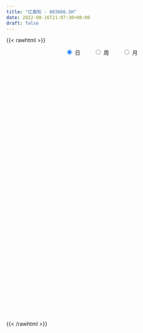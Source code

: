 ```yaml
---
title: "亿嘉和 - 603666.SH"
date: 2022-08-16T21:07:30+08:00
draft: false
---
```

{{< rawhtml >}}
    <div style="text-align: center">
        <label style="padding: 1rem;"><input style="margin-right: .5rem" type="radio" name="period" value="D" checked onclick="period_change(this)">日</label>
        <label style="padding: 1rem;"><input style="margin-right: .5rem" type="radio" name="period" value="W" onclick="period_change(this)">周</label>
        <label style="padding: 1rem;"><input style="margin-right: .5rem" type="radio" name="period" value="M" onclick="period_change(this)">月</label>
    </div>
    <div id="chart" style="height: 700px;"></div> 
    <script type="text/javascript">
        const D_v = [11890.66,14102.9,11443.32,14362.41,12496.25,12829.43,12767.05,12952.83,9545.66,10535.29,7499.78,15676.53,7240.8,7168.74,10017.84,18345.55,8325.6,17618.36,26036.86,14680.35,9759.93,8891.87,11472.03,5906.7,15736.92,5977.19,6729.52,14844.0,8422.79,9549.26,8831.15,7016.27,7918.76,6062.94,6260.29,4082.78,5199.33,10153.52,9019.49,5169.56,6760.66,6459.95,9533.87,9275.09,8639.48,7155.37,7528.82,8052.41,24023.54,18595.61,9168.38,8884.45,10368.09,5741.04,4313.86,6337.44,5234.28,6441.51,4468.61,3634.0,8502.0,9175.64,6177.35,36747.32,25329.84,21750.2,13278.13,6912.28,21349.1,8624.91,6647.91,5158.97,5660.93,6439.58,5320.42,3908.36,3690.39,3357.6,4310.46,4795.11,4664.73,5901.16,5473.24,4190.58,2797.82,2627.21,3450.06,9294.68,5912.07,8140.41,6365.48,5454.1,7476.47,5963.4,3593.2,6136.85,5748.44,5249.08,15099.8,16803.85,14989.36,14503.47,20680.34,13968.59,9973.03,11308.63,9012.25,13936.26,11017.72,17012.11,16868.83,9280.01,16176.89,7454.35,11729.23,6719.22,7229.41,11699.94,8488.17,9784.89,7398.41,9663.36,9623.12,9400.17,8124.9,7915.89,9112.94,6643.96,7495.68,8009.14,6989.6,6521.21,4693.61,4813.15,6997.77,8973.42,10090.37,10587.28,6736.9,7459.33,5109.11,5097.34,5426.41,11141.66,15511.68,10090.72,12089.08,12519.2,25931.12,12349.52,5971.74,9631.48,19158.6,11527.59,9424.56,7130.85,11353.4,9660.98,7658.72,8058.88,7080.6,6274.73,8881.93,11666.21,9938.59,6084.8,5389.78,4824.4,7400.7,9367.78,5931.9,7301.7,4899.91,6954.37,15593.09,5885.8,6305.01,12523.87,5655.06,4098.43,8506.21,16392.09,6424.71,10893.94,14138.13,8626.76,9122.44,7175.39,7330.26,5549.87,3799.92,4834.37,7293.36,5656.06,4751.67,2344.93,2626.92,5979.3,3146.49,4450.24,2984.7,3826.11,4761.2,9228.73,5146.79,4004.53,4326.91,7991.2,4428.09,4670.23,3091.92,3422.15,5913.41,6550.35,5939.63,3282.17,3240.74,17649.2,8442.88,6576.43,4361.35,4671.71,5918.55,4440.96,5084.2,4766.38,4420.42,5088.29,4625.68,5206.8,6269.32,7308.43,6006.78,7457.15,5619.19,5361.7,11004.66,13271.02,8102.96,6739.28,6461.28,6859.22,5523.5,5493.22,6799.53,10067.35,11535.64,11009.79,21839.72,8902.65,6989.68,7966.22,7259.34,14513.95,4651.65,5180.54,8140.41,11706.9,13459.19,8624.68,24750.13,9724.91,8811.32,7578.75,4049.68,7140.4,7996.53,7059.28,6204.83,8238.84,5969.01,7586.2,7536.44,22558.56,8469.75,10650.51,8343.18,6087.03,3806.95,4083.01,4726.7,6137.55,8261.63,16704.19,8379.65,7992.27,4770.17,9113.96,4496.06,15821.43,7832.19,10809.16,9039.74,8949.97,10896.35,11833.01,12953.31,7597.02,12589.48,34075.06,15408.63,11914.81,7259.39,9432.79,16211.14,49171.1,15836.73,27020.29,19930.82,19555.04,11429.27,33010.94,26999.95,18575.84,64278.11,100233.9,35305.49,38991.1,36151.03,19080.42,40717.85,33147.53,16516.85,45569.26,24332.47,29480.61,18816.67,20398.12,14098.15,27653.25,20764.02,50874.31,31761.47,33548.82,19048.05,29187.11,33394.5,45815.05,25225.54,32481.22,36242.55,25992.11,14868.77,16370.91,18477.58,28278.54,17604.77,14676.94,13327.77,19106.13,23590.31,23230.99,12560.8,15188.35,17391.9,14171.72,26243.3,20978.62,21367.84,25485.86,28178.28,17368.57,10940.52,11599.16,12390.43,27829.09,17511.76,9655.09,10787.31,9036.09,15374.23,12532.57,12150.9,13257.43,11015.2,12989.65,13985.47,9082.88,8483.89,25960.62,22180.12,23271.47,26561.0,17061.51,12961.14,6655.91,8442.77,8753.4,9374.64,19631.49,12413.06,17847.61,20939.49,12713.95,12881.83,21604.4,23146.45,17818.37,10362.51,10586.51,17050.12,20559.49,12651.16,10000.56,10831.63,11579.08,14170.12,13460.26,8578.79,17047.37,13091.31,13031.36,10755.55,26847.46,13223.47,14887.4,12861.52,6622.0,5386.73,6296.74,7152.18,9573.03,15204.08,17322.15,16677.23,48817.44,30019.08,20640.85,12968.04,8431.85,12400.78,16850.7,24325.95,16065.43,19940.27,10499.95,32061.35,15764.02,12762.18,10216.34,14094.67,14541.4,12293.71,9986.74,6921.64,17032.14,27696.04,17789.79,21556.72,12215.0,13001.94,13003.4,13589.1,9122.43,10108.75,9377.2,8569.76,11829.43,14970.67,34852.17,20939.19,20349.51,17195.7,15909.42,59284.94,94952.5,80437.96,51386.8,60119.56,48687.47,26328.54,65732.36,40250.56,29542.55,32793.82,19061.96,36299.37,30964.52,19229.05,18494.42,21407.89,18922.94,19749.57,26572.28,19777.86,24511.21,28695.02,22827.07,47297.0,34340.17,28684.74,42271.64,27065.4,20564.68,19785.02,26667.86,20821.0,23880.29,25581.57,40374.74]
const D_histogram = [0.0,-0.0836011396,0.0351364421,0.3228929355,0.4244361148,0.4680679766,0.758589381,0.8958892299,0.867286598,0.8982335767,0.7407500799,0.2560255337,-0.1013796953,-0.1028316201,-0.1106120132,0.4532981516,-0.0086340278,-1.011451838,-1.8038247183,-2.1525263582,-2.2969607499,-2.4683981159,-2.29370297,-1.9570427975,-1.5728971752,-1.294242045,-1.039757197,-0.9422187236,-0.801788898,-0.8780496142,-0.8792740978,-0.9500999461,-1.1058973747,-1.0183624873,-0.9094909687,-0.7225954736,-0.6136473458,-0.5074517778,-0.3008163242,-0.1677326213,-0.143503446,0.0138567547,-0.0580300178,-0.1312193356,-0.118764497,-0.0172738834,0.102832862,0.4322937915,0.9666151323,1.5538153498,1.8526560703,1.8098333053,1.6760649717,1.5146512256,1.396440617,1.1800494184,0.9669340852,0.5516890233,0.3321209347,0.2465907098,0.3734388714,0.3029835791,0.2886400552,0.1461871234,0.5815122956,0.6439029661,0.8124226932,0.8012891193,1.008161529,0.9652001348,0.6591244748,0.3532862907,0.161741663,-0.0320946735,-0.2292583935,-0.4029714161,-0.4555965464,-0.4980902923,-0.5302328652,-0.5829883506,-0.6669055145,-0.6131872626,-0.3693210749,-0.268381198,-0.1066275809,0.0390578264,0.1056809434,0.4821384934,0.7383995921,0.8799565792,0.8904152232,0.7420977798,0.7530641641,0.8181792927,0.8238871905,0.8495331912,0.8397229802,0.7009907262,0.412460841,0.2752457773,0.3115515719,0.187883922,0.4371479525,0.6335937298,0.573317305,0.5684128115,0.6922642648,0.9589465731,1.2051749681,1.1019258605,1.1354436826,0.9918778627,0.5734679049,0.359520222,-0.1396276839,-0.4636645512,-0.8219987448,-0.6265963676,-0.6073081813,-0.7375988501,-0.8886756177,-1.0504936639,-1.2356086738,-1.4859850196,-1.5941898017,-1.7526736041,-1.9437703513,-1.8479373305,-1.5998776111,-1.542092886,-1.3727015039,-1.3535356937,-1.1667101915,-0.9100131476,-0.6355824169,-0.5288999723,-0.1488399206,0.2310977394,0.4175691393,0.5007707207,0.4001464168,0.2065354328,0.1991698737,0.5331096817,1.0111982093,1.1687252862,1.3964831393,1.354471305,0.6900210361,0.1754095494,-0.1095806957,-0.1193112309,-0.0578405494,0.1651443188,0.3911436715,0.5041854275,0.6325263633,0.8178083965,0.8951007013,0.7078004158,0.3998782357,0.2843009239,0.3457465545,0.5294538674,0.4356164296,0.3555404462,0.2249359321,0.0332570521,0.0889625745,-0.0697124818,-0.1679326558,-0.4779999197,-0.669932489,-0.5605284826,-0.2750064257,-0.1187140827,-0.0085851155,0.1076992716,0.1627882179,0.1539259842,0.1472137925,0.3435293571,0.4467026898,0.734596699,0.6013899153,0.3738689392,0.3344339133,0.1321184496,-0.1134813062,-0.3781828389,-0.5061018544,-0.6655116245,-0.7830935225,-0.7458944702,-0.7791339874,-0.7508964988,-0.6960205811,-0.778262743,-0.7495479578,-0.6019448118,-0.4876604766,-0.290649195,-0.1261181413,-0.1996045435,-0.2067319909,-0.2952283822,-0.3279431535,-0.4725660082,-0.5369970252,-0.4425410549,-0.3622070781,-0.3547369707,-0.2342517966,-0.0225478509,-0.0518957129,-0.0666620379,-0.0164797356,0.5491741548,0.9022137388,1.1965158678,1.3024686748,1.3328990961,1.3566709308,1.195794254,1.0684811751,0.799879684,0.5755941842,0.5165277613,0.3785034947,0.3122345502,0.3007226766,0.2564409906,0.1665532407,0.2630112398,0.2625656167,0.2288873728,-1.4561943092,-2.6149691479,-3.361205702,-3.6329746215,-3.6716215825,-3.5901339788,-3.2915912767,-2.9264155007,-2.6315041852,-2.2318274741,-1.63429379,-1.06096139,-0.8814319231,-0.6185373336,-0.3508624124,0.004855655,0.3115833954,0.6116589162,0.8004574996,0.9269336153,0.962208448,1.094545657,1.1372506199,1.0347058222,0.9219961023,0.7282264936,0.7908147314,0.8054213477,0.8256431903,0.7890067804,0.6721825897,0.5199011547,0.3483646307,0.175510331,0.0845198496,0.0749443226,0.0701423688,0.3760253956,0.4870526608,0.5417699222,0.5781498207,0.5334410302,0.4594569615,0.4433452007,0.3746342604,0.3363300278,0.3802286713,0.4763116875,0.4394362568,0.3667434488,0.2701085608,0.0774016999,0.0150083741,-0.143074387,-0.275301004,-0.3531300078,-0.3556027935,-0.3303252956,-0.2307907703,-0.1008923037,0.1231447644,0.3258761188,0.6104587129,0.9778976776,1.1779440679,1.3492452298,1.4024059706,1.3595810274,1.1466121061,1.2114370972,1.2029878184,0.9944266793,0.8229064929,0.7353254969,0.6337098906,0.7760690563,0.8534316009,0.7857757045,1.0878297538,1.4514112382,1.5823004361,1.6340941792,1.7957988048,1.7464276183,1.4695538936,1.1620826619,0.86485745,0.8907979997,0.824255709,0.8034648391,0.5751215269,0.2598946886,-0.011531915,-0.3676094397,-0.6902319464,-1.1922944997,-1.3342574053,-1.5540167613,-1.6702673811,-1.4749762706,-1.0657654871,-0.5861687719,-0.3587621979,-0.1767205876,-0.2422131118,-0.5092859112,-0.7018347572,-0.7613134142,-0.7784818159,-0.9834367128,-1.0001839443,-1.0119568664,-0.9270672948,-0.7239400184,-0.6663001917,-0.7626169792,-0.7699540876,-0.8387199839,-0.8447453242,-0.8034613061,-0.3959003592,-0.2910444744,-0.1414353885,-0.1085042358,0.1012580417,0.0666505618,-0.0390506203,-0.1217787887,-0.2167642668,-0.6215601834,-0.79138403,-0.9736189268,-1.0261399028,-0.9335544388,-0.9263288385,-0.8866333179,-0.905142095,-0.9622043488,-0.9476257363,-0.7597512698,-0.5709309382,-0.3754367006,-0.202382592,0.2415572205,0.5110956556,0.8059996555,0.781693943,0.8707891798,0.9056058558,0.8852818056,0.7898773489,0.5702046605,0.3185969373,0.1602684075,-0.0184519947,-0.2273461716,-0.1303392109,-0.0786838353,-0.1415836181,-0.4851771671,-0.5816207603,-0.4204095132,-0.3062236063,-0.2644525617,-0.2919928986,-0.1004909773,-0.0910230896,-0.0740477319,-0.0952076022,-0.1529835478,0.1838442891,0.310860515,0.350696281,0.3023689806,0.1246839953,-0.0873970988,-0.3186546435,-0.4769684746,-0.5674128862,-0.6016254467,-0.4787274124,-0.3380117459,-0.2686775033,-0.2305134068,-0.2924952955,-0.350789588,-0.572672149,-0.7348186478,-0.5768475279,-0.6687320049,-0.5554158303,-0.2964601731,-0.2003504697,-0.1049537236,0.0260778153,0.4099179348,0.5744170151,0.6999948837,0.8644750448,0.9706318139,1.1320109869,1.2786720495,1.4527305893,1.4005058911,1.1868516125,1.0177194132,0.8958029242,0.8518638636,0.8105744379,0.9167670223,0.9188419004,1.0468223435,1.1693182461,1.0629481142,0.8877583934,0.5936312785,0.4815292551,0.3963986676,0.2200515552,0.0310124489,-0.0674361419,-0.0438012102,-0.0392359846,-0.1003800088,-0.2611783946,-0.1505816993,0.0040503351,0.1060536085,0.5089912678,1.1229383828,1.3876749641,1.7151590938,1.7749925835,1.5067233068,1.3050869856,1.2900184392,1.1606312516,0.7244124919,0.18027336,-0.2113032095,-0.1486523853,-0.1207816939,-0.2454461153,-0.3239667834,-0.3610527522,-0.4593841402,-0.6205337257,-0.9394679954,-1.0876349305,-0.9264309448,-0.6350942128,-0.5236301767,-0.0924055346,0.0171516556,-0.1330188267,-0.4882221751,-0.5737643019,-0.6459547041,-0.7498304437,-0.8932150046,-0.9752294593,-1.1016009713,-1.037955492,-1.0501874323]
const D_fast = [0.0,-0.1045014245,0.0230202677,0.391499995,0.599152203,0.7598010589,1.2399698085,1.601241965,1.7894609826,2.0449663555,2.0726703787,1.6519522159,1.2692020631,1.2420422332,1.2066088368,1.8838435395,1.4197528531,0.1640720834,-1.0792569764,-1.9660902059,-2.684764785,-3.47330168,-3.8720322766,-4.0246328035,-4.033711475,-4.078616856,-4.0840713072,-4.2220875148,-4.2821049137,-4.5778780335,-4.7989210415,-5.1072718763,-5.5395436486,-5.7065993831,-5.8251006066,-5.8188539799,-5.8633176885,-5.8839850649,-5.7525536925,-5.6614031449,-5.673049831,-5.5122254417,-5.5986197186,-5.7046138704,-5.721850156,-5.6246780133,-5.4788630524,-5.041328675,-4.2653535511,-3.2896994962,-2.527694758,-2.1180591967,-1.8328112875,-1.6155622271,-1.3846626815,-1.3060415254,-1.2774233373,-1.5547461434,-1.6912839984,-1.7151665458,-1.4949586664,-1.4896680638,-1.4318515739,-1.5377577249,-0.9570544788,-0.7336880668,-0.3620626664,-0.1728739604,0.2860388316,0.484377471,0.3430829297,0.1255663183,-0.0255428937,-0.2274028986,-0.481881217,-0.7563370936,-0.9228613605,-1.0898776795,-1.2545784687,-1.4530810417,-1.7037245843,-1.803303148,-1.651767229,-1.6179226516,-1.4828259298,-1.3273760659,-1.2343327131,-0.7373405396,-0.2964795429,0.0650665889,0.2981290388,0.3353360404,0.5345684657,0.8042284175,1.0159081129,1.2539374114,1.4540579454,1.490573373,1.305158698,1.2367550787,1.3509487663,1.2742520968,1.6328031154,1.9876473252,2.0707002267,2.207898936,2.5048164555,3.0112354071,3.5587575441,3.7309899016,4.0483686444,4.1527722902,3.8777293085,3.7536616812,3.2196068543,2.7796538492,2.2158199694,2.2545732548,2.1220343957,1.8073440144,1.4340983423,1.0096568802,0.5156397018,-0.1062328989,-0.6129851314,-1.2096373348,-1.8866766699,-2.2528279817,-2.404737665,-2.7324761614,-2.9062601554,-3.2254782685,-3.3303303142,-3.3011365572,-3.1856014308,-3.2111439792,-2.8682939077,-2.4305818128,-2.1397181281,-1.9313238665,-1.9319115663,-2.0738886921,-2.0314617827,-1.5642445543,-0.8333564744,-0.3836480759,0.193230562,0.4898365539,-0.0021084559,-0.4728675552,-0.7852529743,-0.8248113172,-0.7778007731,-0.5135298252,-0.1897445546,0.0493435583,0.3358160849,0.7255502172,1.0266176974,1.0162675157,0.8083148946,0.7638128138,0.911695083,1.2277658628,1.2428325323,1.2516416605,1.1772711294,0.9939065125,1.0718526785,0.8957495017,0.7555461638,0.3259789199,-0.0334367716,-0.0641648859,0.1526055647,0.279219387,0.3872020753,0.5304112803,0.6261972811,0.6558165435,0.6859077998,0.9681057038,1.1829547088,1.6544978928,1.6716385879,1.5375848467,1.581758299,1.4124724477,1.1385023654,0.779255123,0.5248106439,0.1990229677,-0.114332311,-0.2636068762,-0.4916298902,-0.6511165264,-0.7702457539,-1.0470536016,-1.2057258059,-1.2086088628,-1.2162396468,-1.0918906639,-0.9588891455,-1.0822766836,-1.1410871288,-1.3033906156,-1.4180911753,-1.680855532,-1.8795358054,-1.8957150987,-1.9059328915,-1.9871470267,-1.9252248018,-1.7191578188,-1.7614796091,-1.7929114435,-1.7468490752,-1.0439016461,-0.4653086273,0.1281224686,0.5596924444,0.9233476397,1.2862872071,1.4243590937,1.5641663087,1.4955347385,1.4151477848,1.4852133022,1.4418149092,1.4536046024,1.5172733979,1.5371019596,1.4888525198,1.6510633288,1.7162591099,1.7398027093,-0.30932755,-2.1218446757,-3.7083826553,-4.8883952302,-5.8449475868,-6.6609934778,-7.1853485949,-7.5517766941,-7.9147414248,-8.0730215823,-7.8840613457,-7.5759692932,-7.6167978071,-7.508537551,-7.3285782329,-6.9716462517,-6.5870226625,-6.1340324126,-5.7451194543,-5.3869099348,-5.1110829901,-4.7051093668,-4.378091749,-4.2219600911,-4.1041707855,-4.1158837707,-3.8555918501,-3.6396298969,-3.4129972566,-3.2523819715,-3.2011605148,-3.2234666611,-3.3079120274,-3.4368887443,-3.5067492633,-3.4975887097,-3.4848550712,-3.0849656956,-2.8521752651,-2.6620155232,-2.4810981695,-2.3924467025,-2.3515665308,-2.2568419914,-2.2318943666,-2.1861160923,-2.0471602809,-1.8319993429,-1.7590157094,-1.7400226552,-1.7691304029,-1.9424868389,-2.0011280712,-2.194979429,-2.3960312971,-2.5621428028,-2.6535162868,-2.7108201129,-2.6689832802,-2.5643078895,-2.3094846303,-2.0252842462,-1.5880869738,-0.9761735898,-0.4816411825,0.0269712869,0.4307335203,0.727803834,0.8014879392,1.1691722047,1.4614698804,1.5015154112,1.535721848,1.6319722261,1.6887840925,2.0251605223,2.3158809671,2.4446689969,3.0186804846,3.7451147786,4.2715790855,4.7318963735,5.3425507002,5.7297864183,5.820301167,5.8033506007,5.7223397514,5.970979801,6.1105014376,6.2905767775,6.2060138469,5.9557606808,5.6814510985,5.2334712138,4.7382907205,3.9381545423,3.4626272854,2.854363739,2.320546274,2.1470933168,2.2898627285,2.6229172507,2.7606332753,2.8984947386,2.7724489366,2.3780546593,2.010047124,1.7602401135,1.5484512578,1.0976371828,0.8308439652,0.5660818264,0.4192045744,0.4413468462,0.332411625,0.0454405927,-0.1543850376,-0.4328309299,-0.6500426013,-0.8096239097,-0.5010380526,-0.4689432864,-0.3546930476,-0.3488879539,-0.113811166,-0.1317560054,-0.2472198426,-0.3603927082,-0.509569253,-1.0697552154,-1.4374250695,-1.863064698,-2.1721206497,-2.3129237953,-2.5372804047,-2.7192432136,-2.9640375145,-3.2616508555,-3.483978677,-3.486042028,-3.4399544309,-3.3383193684,-3.2158609079,-2.7115317902,-2.3142194412,-1.8178155274,-1.6466977542,-1.3399052224,-1.0786870824,-0.8776906812,-0.7756258007,-0.852747324,-1.0247058129,-1.1429672408,-1.3263006416,-1.5920313615,-1.5276092034,-1.4956247867,-1.593920474,-2.0588083148,-2.3006570981,-2.2445482292,-2.206918224,-2.2312603198,-2.3317988813,-2.1654197044,-2.178707589,-2.1802441643,-2.2252059351,-2.3212277677,-1.9384388585,-1.7337075039,-1.6061976677,-1.5789327228,-1.7254467094,-1.9593770782,-2.2702982837,-2.5478542335,-2.7801518666,-2.9647707888,-2.9615546076,-2.9053418776,-2.9031770108,-2.9226412659,-3.0577469785,-3.2037386681,-3.5687892663,-3.9146404271,-3.9008811892,-4.1599486673,-4.1854864503,-4.0006458364,-3.9546237504,-3.8854654352,-3.7479144425,-3.2615948393,-2.9534915052,-2.6529149157,-2.2723159934,-1.9235012708,-1.4791193511,-1.0127902762,-0.4755490889,-0.1776473145,-0.0945886898,-0.0092910359,0.0927432062,0.2617701114,0.4231242952,0.7585086353,0.9902939885,1.3799800174,1.7948054816,1.9541723781,2.0009222558,1.8552029604,1.8634832508,1.8774523302,1.7561181066,1.5748321125,1.4595244862,1.4722091153,1.4669653448,1.3807263184,1.154633334,1.2275846045,1.3832292226,1.5117458981,2.0419313744,2.9366130852,3.5482684074,4.3045423106,4.8081239462,4.9165354961,5.0411709213,5.3486069847,5.50937761,5.2542619733,4.7551911814,4.3107888095,4.3362765374,4.3339518053,4.1479258551,3.9884134911,3.8610643343,3.6478869113,3.3316038943,2.7778026257,2.3577269581,2.2873232076,2.4198863864,2.4004428782,2.8085661368,2.9224112409,2.7389860519,2.2617271597,2.0327439574,1.7990648792,1.5077315286,1.1410432167,0.8152213971,0.4134496422,0.2176062486,-0.0571725498]
const D_slow = [0.0,-0.0209002849,-0.0121161744,0.0686070595,0.1747160882,0.2917330823,0.4813804276,0.7053527351,0.9221743846,1.1467327788,1.3319202987,1.3959266822,1.3705817583,1.3448738533,1.31722085,1.4305453879,1.428386881,1.1755239215,0.7245677419,0.1864361523,-0.3878040351,-1.0049035641,-1.5783293066,-2.067590006,-2.4608142998,-2.784374811,-3.0443141103,-3.2798687912,-3.4803160157,-3.6998284192,-3.9196469437,-4.1571719302,-4.4336462739,-4.6882368957,-4.9156096379,-5.0962585063,-5.2496703427,-5.3765332872,-5.4517373682,-5.4936705236,-5.5295463851,-5.5260821964,-5.5405897008,-5.5733945347,-5.603085659,-5.6074041299,-5.5816959144,-5.4736224665,-5.2319686834,-4.8435148459,-4.3803508284,-3.927892502,-3.5088762591,-3.1302134527,-2.7811032985,-2.4860909439,-2.2443574226,-2.1064351667,-2.0234049331,-1.9617572556,-1.8683975378,-1.792651643,-1.7204916292,-1.6839448483,-1.5385667744,-1.3775910329,-1.1744853596,-0.9741630797,-0.7221226975,-0.4808226638,-0.3160415451,-0.2277199724,-0.1872845567,-0.1953082251,-0.2526228234,-0.3533656775,-0.4672648141,-0.5917873872,-0.7243456035,-0.8700926911,-1.0368190698,-1.1901158854,-1.2824461541,-1.3495414536,-1.3761983488,-1.3664338923,-1.3400136564,-1.2194790331,-1.034879135,-0.8148899902,-0.5922861844,-0.4067617395,-0.2184956984,-0.0139508753,0.1920209224,0.4044042202,0.6143349652,0.7895826468,0.892697857,0.9615093014,1.0393971943,1.0863681748,1.195655163,1.3540535954,1.4973829217,1.6394861245,1.8125521907,2.052288834,2.353582576,2.6290640411,2.9129249618,3.1608944275,3.3042614037,3.3941414592,3.3592345382,3.2433184004,3.0378187142,2.8811696223,2.729342577,2.5449428645,2.32277396,2.0601505441,1.7512483756,1.3797521207,0.9812046703,0.5430362693,0.0570936815,-0.4048906512,-0.804860054,-1.1903832754,-1.5335586514,-1.8719425748,-2.1636201227,-2.3911234096,-2.5500190139,-2.6822440069,-2.7194539871,-2.6616795522,-2.5572872674,-2.4320945872,-2.332057983,-2.2804241248,-2.2306316564,-2.097354236,-1.8445546837,-1.5523733621,-1.2032525773,-0.864634751,-0.692129492,-0.6482771047,-0.6756722786,-0.7055000863,-0.7199602237,-0.678674144,-0.5808882261,-0.4548418692,-0.2967102784,-0.0922581793,0.1315169961,0.3084671,0.4084366589,0.4795118899,0.5659485285,0.6983119954,0.8072161028,0.8961012143,0.9523351973,0.9606494604,0.982890104,0.9654619836,0.9234788196,0.8039788397,0.6364957174,0.4963635968,0.4276119903,0.3979334697,0.3957871908,0.4227120087,0.4634090632,0.5018905592,0.5386940073,0.6245763466,0.7362520191,0.9199011938,1.0702486726,1.1637159074,1.2473243858,1.2803539982,1.2519836716,1.1574379619,1.0309124983,0.8645345922,0.6687612115,0.482287594,0.2875040971,0.0997799724,-0.0742251728,-0.2687908586,-0.456177848,-0.606664051,-0.7285791701,-0.8012414689,-0.8327710042,-0.8826721401,-0.9343551378,-1.0081622334,-1.0901480218,-1.2082895238,-1.3425387801,-1.4531740438,-1.5437258134,-1.632410056,-1.6909730052,-1.6966099679,-1.7095838961,-1.7262494056,-1.7303693395,-1.5930758008,-1.3675223661,-1.0683933992,-0.7427762305,-0.4095514565,-0.0703837237,0.2285648398,0.4956851335,0.6956550545,0.8395536006,0.9686855409,1.0633114146,1.1413700521,1.2165507213,1.2806609689,1.3222992791,1.3880520891,1.4536934932,1.5109153364,1.1468667591,0.4931244722,-0.3471769533,-1.2554206087,-2.1733260043,-3.070859499,-3.8937573182,-4.6253611934,-5.2832372397,-5.8411941082,-6.2497675557,-6.5150079032,-6.735365884,-6.8900002174,-6.9777158205,-6.9765019068,-6.8986060579,-6.7456913288,-6.5455769539,-6.3138435501,-6.0732914381,-5.7996550238,-5.5153423689,-5.2566659133,-5.0261668877,-4.8441102643,-4.6464065815,-4.4450512446,-4.238640447,-4.0413887519,-3.8733431045,-3.7433678158,-3.6562766581,-3.6123990753,-3.5912691129,-3.5725330323,-3.5549974401,-3.4609910912,-3.339227926,-3.2037854454,-3.0592479902,-2.9258877327,-2.8110234923,-2.7001871921,-2.606528627,-2.5224461201,-2.4273889522,-2.3083110304,-2.1984519662,-2.106766104,-2.0392389638,-2.0198885388,-2.0161364453,-2.051905042,-2.120730293,-2.209012795,-2.2979134934,-2.3804948173,-2.4381925098,-2.4634155858,-2.4326293947,-2.351160365,-2.1985456868,-1.9540712674,-1.6595852504,-1.3222739429,-0.9716724503,-0.6317771934,-0.3451241669,-0.0422648926,0.258482062,0.5070887318,0.7128153551,0.8966467293,1.0550742019,1.249091466,1.4624493662,1.6588932923,1.9308507308,2.2937035404,2.6892786494,3.0978021942,3.5467518954,3.9833588,4.3507472734,4.6412679389,4.8574823014,5.0801818013,5.2862457285,5.4871119383,5.63089232,5.6958659922,5.6929830135,5.6010806535,5.4285226669,5.130449042,4.7968846907,4.4083805003,3.9908136551,3.6220695874,3.3556282156,3.2090860226,3.1193954732,3.0752153263,3.0146620483,2.8873405705,2.7118818812,2.5215535277,2.3269330737,2.0810738955,1.8310279095,1.5780386928,1.3462718692,1.1652868646,0.9987118166,0.8080575719,0.61556905,0.405889054,0.1947027229,-0.0061626036,-0.1051376934,-0.177898812,-0.2132576591,-0.2403837181,-0.2150692077,-0.1984065672,-0.2081692223,-0.2386139195,-0.2928049862,-0.448195032,-0.6460410395,-0.8894457712,-1.1459807469,-1.3793693566,-1.6109515662,-1.8326098957,-2.0588954194,-2.2994465067,-2.5363529407,-2.7262907582,-2.8690234927,-2.9628826679,-3.0134783159,-2.9530890107,-2.8253150968,-2.623815183,-2.4283916972,-2.2106944022,-1.9842929383,-1.7629724869,-1.5655031496,-1.4229519845,-1.3433027502,-1.3032356483,-1.307848647,-1.3646851899,-1.3972699926,-1.4169409514,-1.4523368559,-1.5736311477,-1.7190363378,-1.8241387161,-1.9006946176,-1.9668077581,-2.0398059827,-2.0649287271,-2.0876844994,-2.1061964324,-2.129998333,-2.1682442199,-2.1222831476,-2.0445680189,-1.9568939486,-1.8813017035,-1.8501307047,-1.8719799794,-1.9516436402,-2.0708857589,-2.2127389804,-2.3631453421,-2.4828271952,-2.5673301317,-2.6344995075,-2.6921278592,-2.7652516831,-2.8529490801,-2.9961171173,-3.1798217793,-3.3240336612,-3.4912166625,-3.63007062,-3.7041856633,-3.7542732807,-3.7805117116,-3.7739922578,-3.6715127741,-3.5279085203,-3.3529097994,-3.1367910382,-2.8941330847,-2.611130338,-2.2914623256,-1.9282796783,-1.5781532055,-1.2814403024,-1.0270104491,-0.803059718,-0.5900937521,-0.3874501427,-0.1582583871,0.071452088,0.3331576739,0.6254872354,0.891224264,1.1131638623,1.261571682,1.3819539957,1.4810536626,1.5360665514,1.5438196636,1.5269606281,1.5160103256,1.5062013294,1.4811063272,1.4158117286,1.3781663038,1.3791788875,1.4056922897,1.5329401066,1.8136747023,2.1605934433,2.5893832168,3.0331313627,3.4098121894,3.7360839358,4.0585885455,4.3487463584,4.5298494814,4.5749178214,4.522092019,4.4849289227,4.4547334992,4.3933719704,4.3123802745,4.2221170865,4.1072710514,3.95213762,3.7172706212,3.4453618885,3.2137541523,3.0549805992,2.924073055,2.9009716713,2.9052595852,2.8720048786,2.7499493348,2.6065082593,2.4450195833,2.2575619724,2.0342582212,1.7904508564,1.5150506136,1.2555617406,0.9930148825]
const D_data = [['2020-07-28', 105.38, 107.99, 104.85, 108.66],['2020-07-29', 107.17, 106.68, 105.08, 110.12],['2020-07-30', 107.38, 109.29, 105.81, 109.97],['2020-07-31', 107.9, 112.66, 107.65, 112.97],['2020-08-03', 112.55, 111.7, 109.11, 113.7],['2020-08-04', 111.09, 111.76, 110.33, 116.14],['2020-08-05', 111.11, 116.31, 111.11, 116.95],['2020-08-06', 119.61, 116.3, 112.33, 119.78],['2020-08-07', 116.68, 115.34, 113.5, 117.28],['2020-08-10', 115.9, 116.95, 114.0, 118.5],['2020-08-11', 116.03, 115.08, 114.5, 118.5],['2020-08-12', 114.4, 109.83, 105.0, 114.4],['2020-08-13', 109.83, 109.4, 106.95, 110.2],['2020-08-14', 108.72, 113.0, 107.16, 113.0],['2020-08-17', 114.44, 113.0, 110.0, 114.44],['2020-08-18', 112.5, 122.01, 111.11, 122.01],['2020-08-19', 111.0, 109.81, 109.81, 112.6],['2020-08-20', 98.83, 98.83, 98.83, 102.58],['2020-08-21', 95.99, 95.6, 94.2, 97.35],['2020-08-24', 95.09, 96.54, 92.14, 98.09],['2020-08-25', 96.5, 95.96, 95.24, 98.0],['2020-08-26', 95.29, 92.75, 92.14, 96.48],['2020-08-27', 92.0, 95.0, 91.93, 96.5],['2020-08-28', 95.4, 96.45, 94.5, 96.68],['2020-08-31', 96.93, 97.26, 96.6, 99.77],['2020-09-01', 98.18, 96.21, 95.38, 98.26],['2020-09-02', 97.18, 96.0, 95.13, 97.71],['2020-09-03', 95.8, 93.74, 93.0, 98.56],['2020-09-04', 92.51, 93.74, 91.2, 94.25],['2020-09-07', 93.74, 90.01, 89.5, 94.05],['2020-09-08', 90.01, 89.49, 86.27, 90.99],['2020-09-09', 87.6, 87.11, 86.1, 89.8],['2020-09-10', 87.47, 83.99, 83.88, 88.88],['2020-09-11', 84.05, 85.35, 83.6, 86.76],['2020-09-14', 85.87, 84.69, 84.05, 87.0],['2020-09-15', 85.1, 85.1, 83.89, 85.39],['2020-09-16', 86.25, 83.65, 82.66, 86.3],['2020-09-17', 83.81, 82.99, 81.6, 85.16],['2020-09-18', 84.0, 84.0, 83.3, 85.43],['2020-09-21', 85.03, 83.03, 82.68, 85.1],['2020-09-22', 83.0, 81.18, 80.62, 83.0],['2020-09-23', 81.35, 82.5, 80.8, 82.81],['2020-09-24', 82.35, 79.05, 78.95, 82.52],['2020-09-25', 79.35, 77.77, 77.4, 80.48],['2020-09-28', 78.34, 77.78, 75.98, 79.73],['2020-09-29', 79.14, 78.35, 76.61, 79.5],['2020-09-30', 78.82, 78.42, 77.61, 80.68],['2020-10-09', 79.89, 81.69, 79.13, 82.25],['2020-10-12', 81.97, 86.4, 81.97, 87.99],['2020-10-13', 85.85, 90.4, 84.25, 91.7],['2020-10-14', 90.0, 89.9, 89.1, 91.26],['2020-10-15', 90.0, 87.19, 87.1, 91.43],['2020-10-16', 88.24, 86.44, 85.61, 88.3],['2020-10-19', 86.96, 86.1, 85.75, 87.71],['2020-10-20', 86.9, 86.63, 84.62, 86.9],['2020-10-21', 86.63, 85.15, 84.85, 87.26],['2020-10-22', 84.5, 84.55, 83.12, 85.62],['2020-10-23', 84.54, 80.61, 80.15, 85.36],['2020-10-26', 80.61, 81.4, 79.33, 82.5],['2020-10-27', 81.4, 82.2, 80.36, 82.48],['2020-10-28', 82.2, 84.95, 80.21, 85.28],['2020-10-29', 84.0, 82.64, 82.08, 84.1],['2020-10-30', 83.0, 83.1, 81.29, 83.82],['2020-11-02', 83.13, 81.0, 74.79, 84.94],['2020-11-03', 81.0, 89.1, 79.3, 89.1],['2020-11-04', 89.56, 86.06, 84.24, 91.23],['2020-11-05', 86.1, 88.42, 85.49, 89.52],['2020-11-06', 88.62, 87.09, 86.0, 88.63],['2020-11-09', 87.44, 90.96, 87.0, 91.41],['2020-11-10', 90.55, 88.98, 88.37, 90.68],['2020-11-11', 88.43, 85.33, 85.1, 89.48],['2020-11-12', 86.48, 84.04, 83.75, 86.48],['2020-11-13', 83.93, 84.3, 82.0, 85.48],['2020-11-16', 84.99, 83.25, 83.07, 85.53],['2020-11-17', 83.07, 82.01, 80.86, 83.08],['2020-11-18', 82.01, 81.0, 80.68, 82.83],['2020-11-19', 80.09, 81.5, 79.26, 81.88],['2020-11-20', 81.6, 80.91, 80.23, 82.18],['2020-11-23', 80.41, 80.33, 79.49, 81.49],['2020-11-24', 80.98, 79.28, 79.01, 80.98],['2020-11-25', 80.06, 77.88, 77.75, 80.06],['2020-11-26', 77.94, 78.85, 77.35, 80.88],['2020-11-27', 78.89, 81.47, 77.77, 81.53],['2020-11-30', 81.31, 80.17, 80.01, 81.8],['2020-12-01', 80.78, 81.3, 80.2, 81.81],['2020-12-02', 81.99, 81.71, 80.55, 82.0],['2020-12-03', 81.8, 81.16, 81.1, 82.4],['2020-12-04', 81.0, 86.3, 80.66, 86.33],['2020-12-07', 86.2, 86.84, 85.9, 86.99],['2020-12-08', 86.46, 87.0, 84.0, 89.3],['2020-12-09', 87.43, 86.38, 85.21, 88.38],['2020-12-10', 85.69, 84.6, 84.16, 86.8],['2020-12-11', 84.6, 86.78, 83.98, 88.21],['2020-12-14', 86.44, 88.28, 85.32, 89.18],['2020-12-15', 87.61, 88.4, 86.99, 88.93],['2020-12-16', 88.29, 89.45, 87.71, 90.18],['2020-12-17', 89.13, 89.8, 86.87, 90.45],['2020-12-18', 88.93, 88.5, 88.02, 90.28],['2020-12-21', 88.0, 86.03, 85.61, 89.6],['2020-12-22', 86.0, 87.18, 86.0, 89.5],['2020-12-23', 88.49, 89.46, 88.01, 91.5],['2020-12-24', 90.8, 87.57, 86.3, 91.78],['2020-12-25', 87.78, 93.0, 86.74, 93.5],['2020-12-28', 93.8, 94.16, 93.05, 96.3],['2020-12-29', 94.16, 92.0, 89.6, 94.28],['2020-12-30', 92.1, 93.2, 92.1, 95.8],['2020-12-31', 94.69, 95.89, 93.09, 96.65],['2021-01-04', 96.5, 99.68, 96.5, 101.8],['2021-01-05', 99.8, 102.0, 98.0, 102.55],['2021-01-06', 101.0, 99.29, 97.96, 104.35],['2021-01-07', 99.13, 102.11, 97.31, 104.0],['2021-01-08', 101.02, 100.88, 98.0, 102.14],['2021-01-11', 101.0, 97.0, 94.66, 101.0],['2021-01-12', 96.01, 98.7, 95.33, 98.83],['2021-01-13', 98.91, 93.76, 92.55, 98.93],['2021-01-14', 94.0, 93.95, 91.58, 95.1],['2021-01-15', 93.95, 91.6, 90.2, 94.81],['2021-01-18', 92.1, 97.94, 92.08, 98.68],['2021-01-19', 97.51, 96.22, 96.0, 99.8],['2021-01-20', 96.22, 93.88, 93.1, 96.9],['2021-01-21', 93.88, 92.55, 92.06, 94.37],['2021-01-22', 92.05, 91.1, 90.0, 92.56],['2021-01-25', 92.0, 89.22, 88.32, 92.0],['2021-01-26', 88.5, 86.35, 85.89, 89.4],['2021-01-27', 86.0, 86.09, 84.01, 87.5],['2021-01-28', 85.99, 83.5, 83.1, 87.01],['2021-01-29', 83.45, 80.7, 79.8, 84.39],['2021-02-01', 80.7, 82.49, 80.62, 83.8],['2021-02-02', 82.65, 83.86, 81.67, 84.67],['2021-02-03', 83.94, 80.9, 80.7, 83.99],['2021-02-04', 80.5, 81.55, 79.0, 81.74],['2021-02-05', 80.36, 78.84, 78.8, 81.36],['2021-02-08', 79.03, 80.2, 77.0, 81.38],['2021-02-09', 80.2, 81.12, 79.6, 81.8],['2021-02-10', 81.11, 81.81, 80.21, 82.43],['2021-02-18', 83.0, 79.9, 79.05, 83.18],['2021-02-19', 80.36, 83.99, 79.3, 85.1],['2021-02-22', 84.0, 85.7, 84.0, 86.88],['2021-02-23', 85.13, 84.7, 82.47, 85.59],['2021-02-24', 84.7, 84.15, 82.5, 86.3],['2021-02-25', 85.0, 81.82, 81.5, 85.01],['2021-02-26', 80.3, 79.77, 79.1, 81.39],['2021-03-01', 80.18, 81.4, 79.0, 81.75],['2021-03-02', 81.99, 86.55, 80.8, 86.56],['2021-03-03', 85.76, 90.9, 85.18, 91.26],['2021-03-04', 90.0, 89.24, 87.23, 90.73],['2021-03-05', 88.23, 92.0, 87.4, 92.5],['2021-03-08', 92.59, 90.08, 90.08, 96.12],['2021-03-09', 90.31, 81.07, 81.07, 91.85],['2021-03-10', 81.07, 80.0, 78.96, 82.31],['2021-03-11', 80.15, 80.64, 79.18, 80.67],['2021-03-12', 80.68, 83.1, 79.81, 85.47],['2021-03-15', 82.64, 83.96, 82.31, 87.0],['2021-03-16', 83.96, 86.7, 83.67, 87.2],['2021-03-17', 87.81, 88.09, 85.61, 88.23],['2021-03-18', 88.08, 87.88, 87.16, 89.79],['2021-03-19', 87.88, 89.13, 86.42, 91.09],['2021-03-22', 89.43, 91.25, 89.3, 92.8],['2021-03-23', 91.25, 91.3, 89.66, 92.09],['2021-03-24', 90.71, 88.36, 88.08, 91.79],['2021-03-25', 88.03, 86.0, 85.8, 89.5],['2021-03-26', 86.05, 87.6, 85.83, 88.88],['2021-03-29', 88.05, 90.0, 87.12, 91.52],['2021-03-30', 89.86, 92.64, 89.86, 94.86],['2021-03-31', 93.3, 89.9, 89.26, 93.3],['2021-04-01', 90.02, 90.04, 88.27, 90.64],['2021-04-02', 89.86, 89.2, 89.08, 91.29],['2021-04-06', 89.21, 87.8, 87.0, 89.33],['2021-04-07', 87.88, 90.72, 86.8, 90.88],['2021-04-08', 90.79, 87.9, 87.68, 92.88],['2021-04-09', 87.49, 88.0, 87.16, 88.89],['2021-04-12', 87.97, 84.1, 83.84, 88.0],['2021-04-13', 84.1, 83.86, 82.62, 85.4],['2021-04-14', 83.84, 87.0, 83.49, 88.0],['2021-04-15', 86.83, 90.01, 86.83, 91.76],['2021-04-16', 91.33, 89.49, 88.81, 91.33],['2021-04-19', 89.59, 89.64, 88.01, 90.16],['2021-04-20', 92.01, 90.43, 89.13, 93.66],['2021-04-21', 89.56, 90.3, 88.21, 90.58],['2021-04-22', 90.3, 89.82, 89.17, 90.93],['2021-04-23', 90.02, 90.0, 89.57, 91.88],['2021-04-26', 90.56, 93.34, 90.0, 94.94],['2021-04-27', 93.2, 93.4, 91.62, 94.5],['2021-04-28', 92.6, 97.37, 92.6, 97.77],['2021-04-29', 95.0, 93.19, 92.56, 96.0],['2021-04-30', 92.25, 91.58, 90.47, 93.38],['2021-05-06', 91.58, 93.67, 90.5, 95.5],['2021-05-07', 93.67, 91.34, 91.0, 94.41],['2021-05-10', 91.42, 89.77, 88.01, 91.95],['2021-05-11', 89.97, 88.12, 88.04, 90.32],['2021-05-12', 88.15, 88.57, 87.53, 88.96],['2021-05-13', 87.5, 87.06, 86.68, 88.17],['2021-05-14', 87.18, 86.36, 84.36, 87.6],['2021-05-17', 87.15, 87.55, 86.36, 88.72],['2021-05-18', 87.6, 86.12, 85.6, 88.0],['2021-05-19', 86.05, 86.29, 85.8, 86.6],['2021-05-20', 85.99, 86.27, 85.3, 86.38],['2021-05-21', 86.28, 83.86, 83.59, 86.57],['2021-05-24', 83.0, 84.44, 83.0, 84.95],['2021-05-25', 85.05, 85.79, 83.9, 85.85],['2021-05-26', 85.79, 85.55, 85.0, 86.5],['2021-05-27', 86.1, 87.01, 85.17, 87.28],['2021-05-28', 87.28, 87.3, 86.06, 88.74],['2021-05-31', 87.3, 84.31, 84.05, 87.3],['2021-06-01', 84.6, 84.63, 83.64, 85.28],['2021-06-02', 84.55, 83.01, 82.83, 84.9],['2021-06-03', 82.92, 82.98, 82.61, 83.74],['2021-06-04', 81.99, 80.61, 79.9, 82.0],['2021-06-07', 80.46, 80.46, 80.0, 81.18],['2021-06-08', 80.46, 81.94, 80.0, 82.55],['2021-06-09', 82.1, 81.7, 80.49, 82.1],['2021-06-10', 81.69, 80.51, 80.28, 82.39],['2021-06-11', 80.88, 81.8, 80.1, 82.79],['2021-06-15', 81.8, 83.5, 81.67, 84.35],['2021-06-16', 83.3, 80.7, 80.0, 83.3],['2021-06-17', 80.5, 80.47, 80.01, 81.0],['2021-06-18', 80.0, 81.1, 79.9, 81.1],['2021-06-21', 80.35, 89.21, 80.35, 89.21],['2021-06-22', 90.0, 89.41, 87.27, 90.44],['2021-06-23', 89.58, 91.1, 88.3, 91.31],['2021-06-24', 90.1, 90.7, 89.2, 92.32],['2021-06-25', 90.48, 91.1, 89.34, 92.56],['2021-06-28', 90.66, 92.21, 89.0, 92.25],['2021-06-29', 91.66, 90.56, 90.1, 92.7],['2021-06-30', 90.4, 91.16, 90.05, 92.48],['2021-07-01', 92.15, 89.15, 89.0, 92.16],['2021-07-02', 89.01, 89.03, 88.7, 91.88],['2021-07-05', 89.08, 90.9, 87.55, 91.4],['2021-07-06', 90.58, 89.88, 88.76, 91.16],['2021-07-07', 88.87, 90.66, 88.0, 90.66],['2021-07-08', 90.76, 91.55, 90.5, 93.26],['2021-07-09', 91.49, 91.39, 88.27, 92.5],['2021-07-12', 92.07, 90.81, 90.39, 93.0],['2021-07-13', 90.9, 93.53, 90.9, 94.83],['2021-07-14', 93.2, 92.99, 91.38, 95.36],['2021-07-15', 94.0, 92.89, 90.38, 94.0],['2021-07-16', 66.08, 67.22, 66.08, 69.5],['2021-07-19', 65.98, 64.58, 62.5, 66.0],['2021-07-20', 64.58, 62.19, 61.88, 64.98],['2021-07-21', 62.75, 62.45, 61.56, 63.2],['2021-07-22', 62.3, 61.35, 60.93, 62.71],['2021-07-23', 61.55, 59.68, 59.08, 61.75],['2021-07-26', 59.68, 60.17, 58.7, 60.7],['2021-07-27', 59.66, 59.7, 59.66, 61.66],['2021-07-28', 59.7, 57.67, 57.5, 59.7],['2021-07-29', 57.97, 58.12, 57.8, 58.78],['2021-07-30', 58.15, 60.89, 57.36, 61.05],['2021-08-02', 60.89, 61.77, 60.89, 62.55],['2021-08-03', 60.0, 57.15, 57.1, 60.0],['2021-08-04', 57.16, 57.82, 57.0, 58.0],['2021-08-05', 57.82, 57.94, 57.45, 58.36],['2021-08-06', 58.0, 59.6, 57.94, 59.77],['2021-08-09', 59.6, 59.92, 59.18, 60.18],['2021-08-10', 59.55, 60.88, 59.55, 63.2],['2021-08-11', 60.69, 60.43, 59.74, 61.14],['2021-08-12', 60.41, 60.28, 59.7, 60.49],['2021-08-13', 60.49, 59.45, 58.88, 60.49],['2021-08-16', 60.0, 61.1, 59.3, 61.65],['2021-08-17', 61.17, 60.54, 58.0, 61.18],['2021-08-18', 59.79, 58.66, 57.94, 59.84],['2021-08-19', 52.79, 58.0, 52.79, 58.25],['2021-08-20', 57.0, 56.11, 55.23, 57.0],['2021-08-23', 56.18, 58.9, 55.0, 59.34],['2021-08-24', 59.12, 58.5, 57.7, 59.48],['2021-08-25', 58.09, 58.7, 57.67, 59.0],['2021-08-26', 58.76, 58.0, 56.7, 59.09],['2021-08-27', 57.6, 56.6, 56.0, 57.71],['2021-08-30', 56.6, 55.36, 55.0, 56.6],['2021-08-31', 55.36, 54.06, 53.39, 55.36],['2021-09-01', 53.98, 52.8, 51.91, 53.98],['2021-09-02', 53.04, 52.7, 52.02, 53.19],['2021-09-03', 52.73, 53.0, 51.7, 54.8],['2021-09-06', 53.71, 52.57, 51.88, 53.71],['2021-09-07', 52.11, 56.96, 52.11, 57.11],['2021-09-08', 56.0, 55.51, 55.0, 56.5],['2021-09-09', 55.21, 55.2, 53.56, 55.47],['2021-09-10', 55.13, 55.22, 53.81, 55.76],['2021-09-13', 55.88, 54.2, 54.01, 55.98],['2021-09-14', 53.71, 53.5, 53.35, 54.43],['2021-09-15', 53.28, 53.95, 52.35, 53.99],['2021-09-16', 53.97, 53.01, 53.0, 54.6],['2021-09-17', 53.0, 53.02, 52.3, 54.26],['2021-09-22', 52.71, 54.0, 51.5, 54.59],['2021-09-23', 54.08, 55.04, 53.94, 56.5],['2021-09-24', 55.01, 53.58, 53.46, 55.12],['2021-09-27', 53.6, 52.85, 51.98, 54.01],['2021-09-28', 52.56, 52.05, 51.7, 52.56],['2021-09-29', 52.0, 49.91, 49.0, 52.3],['2021-09-30', 49.99, 50.6, 49.58, 51.09],['2021-10-08', 50.8, 48.46, 46.5, 51.16],['2021-10-11', 48.5, 47.53, 47.09, 48.59],['2021-10-12', 47.49, 47.08, 46.4, 48.29],['2021-10-13', 47.14, 47.2, 46.5, 47.79],['2021-10-14', 47.42, 47.0, 46.35, 47.54],['2021-10-15', 47.19, 47.7, 46.41, 47.98],['2021-10-18', 47.81, 48.22, 46.4, 49.0],['2021-10-19', 48.21, 50.02, 47.84, 50.8],['2021-10-20', 50.09, 50.75, 49.88, 51.4],['2021-10-21', 50.69, 53.15, 50.59, 53.5],['2021-10-22', 53.43, 56.3, 53.18, 57.66],['2021-10-25', 57.48, 56.35, 55.0, 57.88],['2021-10-26', 56.5, 57.8, 55.44, 58.45],['2021-10-27', 57.2, 57.87, 57.03, 58.88],['2021-10-28', 56.88, 57.69, 56.5, 58.0],['2021-10-29', 57.68, 55.8, 53.79, 57.79],['2021-11-01', 59.44, 59.8, 56.0, 61.38],['2021-11-02', 59.79, 60.02, 59.14, 61.7],['2021-11-03', 59.5, 57.86, 57.18, 60.5],['2021-11-04', 57.58, 58.11, 56.98, 58.98],['2021-11-05', 56.34, 59.2, 56.16, 60.88],['2021-11-08', 58.9, 59.2, 57.7, 59.2],['2021-11-09', 59.02, 63.1, 58.1, 63.35],['2021-11-10', 63.8, 63.73, 61.99, 65.35],['2021-11-11', 63.75, 62.82, 61.55, 64.24],['2021-11-12', 63.88, 69.1, 63.55, 69.1],['2021-11-15', 70.99, 73.0, 70.1, 76.01],['2021-11-16', 73.0, 73.0, 70.44, 73.9],['2021-11-17', 72.46, 74.21, 71.02, 75.35],['2021-11-18', 74.74, 78.02, 72.5, 80.0],['2021-11-19', 77.9, 77.64, 76.2, 79.3],['2021-11-22', 77.9, 75.79, 74.0, 78.7],['2021-11-23', 74.9, 75.52, 73.73, 76.8],['2021-11-24', 75.3, 75.5, 74.0, 76.09],['2021-11-25', 76.0, 80.23, 73.56, 83.05],['2021-11-26', 80.64, 80.39, 78.44, 82.0],['2021-11-29', 78.47, 82.15, 78.47, 82.99],['2021-11-30', 81.81, 80.22, 79.55, 82.49],['2021-12-01', 81.73, 78.8, 78.46, 82.29],['2021-12-02', 78.27, 78.67, 77.67, 80.13],['2021-12-03', 78.6, 76.56, 75.5, 78.82],['2021-12-06', 76.49, 75.5, 75.11, 78.8],['2021-12-07', 75.05, 71.01, 70.3, 76.5],['2021-12-08', 71.77, 73.47, 71.12, 75.1],['2021-12-09', 74.48, 71.01, 70.0, 74.48],['2021-12-10', 72.0, 70.7, 69.0, 72.0],['2021-12-13', 70.85, 74.1, 70.85, 76.8],['2021-12-14', 73.8, 77.9, 73.0, 78.61],['2021-12-15', 78.2, 81.0, 76.05, 83.69],['2021-12-16', 81.24, 79.83, 77.99, 82.28],['2021-12-17', 78.89, 80.6, 78.8, 84.0],['2021-12-20', 76.84, 78.08, 76.84, 82.36],['2021-12-21', 79.92, 74.77, 72.99, 79.99],['2021-12-22', 75.45, 74.37, 72.28, 75.5],['2021-12-23', 75.39, 75.14, 72.7, 76.37],['2021-12-24', 75.2, 75.19, 74.24, 78.5],['2021-12-27', 75.35, 71.84, 71.66, 76.45],['2021-12-28', 72.5, 73.08, 71.68, 75.28],['2021-12-29', 73.08, 72.5, 71.66, 73.43],['2021-12-30', 72.32, 73.34, 71.8, 74.3],['2021-12-31', 73.86, 75.12, 73.35, 75.89],['2022-01-04', 76.35, 73.6, 72.06, 76.35],['2022-01-05', 73.38, 71.12, 70.75, 73.38],['2022-01-06', 71.0, 71.44, 70.02, 71.75],['2022-01-07', 70.89, 69.89, 69.3, 71.86],['2022-01-10', 69.56, 69.84, 66.99, 70.29],['2022-01-11', 68.61, 69.88, 68.61, 70.98],['2022-01-12', 70.0, 75.2, 70.0, 75.85],['2022-01-13', 75.92, 72.5, 71.8, 75.92],['2022-01-14', 72.0, 73.55, 71.44, 76.5],['2022-01-17', 73.6, 72.45, 71.9, 76.41],['2022-01-18', 72.0, 75.29, 70.52, 76.0],['2022-01-19', 75.05, 72.74, 72.4, 75.3],['2022-01-20', 72.58, 71.45, 71.12, 73.37],['2022-01-21', 70.89, 71.13, 70.2, 72.7],['2022-01-24', 70.86, 70.32, 68.8, 71.5],['2022-01-25', 69.08, 64.69, 64.19, 70.66],['2022-01-26', 64.17, 65.43, 64.17, 65.86],['2022-01-27', 67.17, 63.5, 63.5, 67.8],['2022-01-28', 64.8, 63.54, 62.28, 65.0],['2022-02-07', 64.64, 64.5, 63.4, 66.0],['2022-02-08', 64.6, 62.74, 61.38, 64.6],['2022-02-09', 62.93, 62.3, 61.0, 62.95],['2022-02-10', 62.38, 60.63, 60.11, 62.38],['2022-02-11', 60.9, 58.88, 58.49, 60.9],['2022-02-14', 59.0, 58.55, 57.91, 59.64],['2022-02-15', 58.81, 60.21, 58.32, 60.5],['2022-02-16', 60.51, 60.31, 59.6, 61.0],['2022-02-17', 60.38, 60.64, 59.6, 61.1],['2022-02-18', 60.56, 60.7, 59.31, 61.28],['2022-02-21', 61.47, 65.36, 61.47, 66.77],['2022-02-22', 65.93, 65.0, 63.56, 66.33],['2022-02-23', 65.65, 66.99, 65.44, 68.5],['2022-02-24', 67.4, 64.0, 62.7, 67.4],['2022-02-25', 64.0, 65.93, 64.0, 66.9],['2022-02-28', 65.62, 66.0, 65.16, 66.81],['2022-03-01', 65.73, 65.8, 65.29, 67.19],['2022-03-02', 65.55, 64.98, 64.5, 65.99],['2022-03-03', 65.0, 62.9, 62.71, 66.17],['2022-03-04', 62.0, 61.38, 60.81, 63.35],['2022-03-07', 60.8, 61.44, 59.9, 63.0],['2022-03-08', 61.43, 60.14, 59.61, 63.79],['2022-03-09', 61.0, 58.42, 56.51, 61.0],['2022-03-10', 60.0, 61.61, 59.59, 62.6],['2022-03-11', 61.28, 61.16, 59.28, 62.19],['2022-03-14', 60.76, 59.4, 59.04, 60.76],['2022-03-15', 58.99, 54.31, 54.0, 60.79],['2022-03-16', 54.99, 55.55, 52.0, 56.2],['2022-03-17', 56.63, 58.3, 56.63, 58.8],['2022-03-18', 58.3, 57.9, 56.65, 58.55],['2022-03-21', 57.9, 56.91, 56.7, 59.05],['2022-03-22', 57.0, 55.57, 54.12, 57.88],['2022-03-23', 55.65, 58.31, 55.15, 59.24],['2022-03-24', 57.67, 56.2, 56.0, 58.01],['2022-03-25', 56.21, 56.0, 55.7, 56.99],['2022-03-28', 55.93, 55.14, 54.2, 55.99],['2022-03-29', 55.82, 54.06, 53.9, 56.14],['2022-03-30', 54.1, 59.47, 54.1, 59.47],['2022-03-31', 60.0, 58.0, 57.71, 60.0],['2022-04-01', 57.8, 57.34, 56.88, 58.74],['2022-04-06', 57.3, 56.2, 55.27, 57.3],['2022-04-07', 55.66, 53.87, 53.71, 55.68],['2022-04-08', 53.86, 52.13, 51.6, 54.26],['2022-04-11', 51.76, 50.25, 49.72, 52.09],['2022-04-12', 50.25, 49.5, 47.3, 50.8],['2022-04-13', 48.91, 48.95, 48.73, 50.79],['2022-04-14', 49.98, 48.52, 47.03, 50.0],['2022-04-15', 48.18, 49.95, 47.2, 50.8],['2022-04-18', 49.72, 50.2, 48.36, 50.85],['2022-04-19', 49.83, 49.26, 48.7, 51.03],['2022-04-20', 49.8, 48.58, 48.1, 49.97],['2022-04-21', 48.57, 46.66, 46.55, 48.79],['2022-04-22', 46.44, 45.72, 45.0, 46.6],['2022-04-25', 45.02, 42.12, 41.95, 45.34],['2022-04-26', 42.12, 40.86, 40.27, 42.85],['2022-04-27', 40.73, 43.87, 39.54, 44.19],['2022-04-28', 42.0, 39.93, 39.48, 42.99],['2022-04-29', 39.02, 41.56, 38.36, 42.49],['2022-05-05', 41.26, 43.53, 40.85, 44.42],['2022-05-06', 43.08, 41.72, 40.89, 43.3],['2022-05-09', 41.72, 41.57, 41.01, 43.1],['2022-05-10', 41.08, 42.06, 40.5, 42.85],['2022-05-11', 42.3, 46.27, 42.12, 46.27],['2022-05-12', 45.96, 44.89, 44.36, 45.96],['2022-05-13', 45.09, 45.21, 44.3, 46.18],['2022-05-16', 45.21, 46.65, 44.88, 46.98],['2022-05-17', 46.99, 46.96, 45.57, 47.45],['2022-05-18', 48.3, 48.83, 47.5, 50.89],['2022-05-19', 47.97, 50.1, 47.06, 50.57],['2022-05-20', 50.42, 52.11, 49.99, 52.33],['2022-05-23', 53.0, 50.5, 49.9, 53.07],['2022-05-24', 50.58, 48.59, 48.51, 51.95],['2022-05-25', 48.27, 48.83, 47.19, 49.9],['2022-05-26', 48.88, 49.27, 47.77, 50.49],['2022-05-27', 49.0, 50.4, 49.0, 51.05],['2022-05-30', 51.79, 50.8, 49.71, 51.79],['2022-05-31', 50.98, 53.48, 49.98, 53.5],['2022-06-01', 53.4, 53.2, 52.4, 54.25],['2022-06-02', 52.73, 55.95, 52.73, 56.2],['2022-06-06', 56.41, 57.52, 55.07, 58.0],['2022-06-07', 57.17, 55.7, 55.18, 57.87],['2022-06-08', 56.0, 55.0, 53.85, 56.36],['2022-06-09', 54.01, 53.0, 52.7, 54.98],['2022-06-10', 51.62, 54.8, 51.62, 55.29],['2022-06-13', 54.31, 55.16, 54.24, 56.36],['2022-06-14', 54.55, 53.77, 51.89, 54.96],['2022-06-15', 53.8, 52.94, 52.77, 54.67],['2022-06-16', 53.26, 53.5, 52.5, 54.36],['2022-06-17', 53.33, 55.0, 53.03, 55.67],['2022-06-20', 55.36, 55.02, 53.73, 55.95],['2022-06-21', 59.0, 54.2, 53.81, 59.0],['2022-06-22', 54.8, 52.41, 52.1, 55.35],['2022-06-23', 52.37, 55.71, 51.99, 56.15],['2022-06-24', 55.88, 57.12, 54.8, 57.8],['2022-06-27', 57.0, 57.4, 55.0, 58.34],['2022-06-28', 59.0, 63.0, 58.0, 63.14],['2022-06-29', 64.76, 69.3, 64.0, 69.3],['2022-06-30', 71.0, 68.6, 65.5, 72.57],['2022-07-01', 68.59, 72.58, 67.57, 73.21],['2022-07-04', 73.0, 72.08, 70.32, 75.3],['2022-07-05', 72.76, 69.18, 68.48, 74.63],['2022-07-06', 69.2, 70.38, 68.16, 71.0],['2022-07-07', 70.3, 73.73, 70.18, 75.3],['2022-07-08', 74.14, 73.49, 72.55, 76.8],['2022-07-11', 72.5, 69.5, 68.68, 73.36],['2022-07-12', 69.37, 66.5, 65.5, 69.47],['2022-07-13', 66.66, 66.51, 65.0, 67.4],['2022-07-14', 66.5, 71.81, 66.24, 73.1],['2022-07-15', 71.63, 72.15, 71.01, 74.18],['2022-07-18', 72.16, 70.46, 69.61, 72.67],['2022-07-19', 70.7, 70.88, 67.77, 72.5],['2022-07-20', 70.89, 71.42, 69.13, 73.44],['2022-07-21', 71.6, 70.55, 70.05, 73.53],['2022-07-22', 71.34, 69.2, 68.22, 71.34],['2022-07-25', 68.5, 65.84, 65.32, 69.0],['2022-07-26', 65.48, 66.41, 64.06, 66.77],['2022-07-27', 66.16, 69.99, 65.0, 70.4],['2022-07-28', 69.91, 72.67, 69.0, 73.53],['2022-07-29', 72.4, 71.47, 71.22, 73.97],['2022-08-01', 71.56, 77.12, 70.31, 77.4],['2022-08-02', 77.0, 74.94, 73.5, 77.91],['2022-08-03', 76.0, 71.94, 71.0, 77.67],['2022-08-04', 72.47, 68.15, 66.2, 72.47],['2022-08-05', 68.31, 70.29, 68.14, 70.81],['2022-08-08', 69.8, 69.9, 67.0, 70.47],['2022-08-09', 69.95, 68.8, 68.3, 72.35],['2022-08-10', 68.74, 67.28, 66.71, 69.1],['2022-08-11', 67.98, 66.96, 65.68, 68.3],['2022-08-12', 67.5, 65.24, 65.0, 69.27],['2022-08-15', 65.1, 66.79, 64.0, 67.88],['2022-08-16', 66.6, 65.3, 64.78, 69.2]]
const W_v = [749.15,27035.6,417011.7899999999,334733.1,276336.16,231844.59,142145.79,101523.77,138550.58,106515.99,158944.35,104506.06,91827.18,92253.8,78416.97,62262.36,72506.62,72341.36,70803.9,99219.25,143308.37,146040.59,86309.03,51800.54,57265.05,34290.88,35160.42,90345.43,25890.02,71494.46,59892.67,70232.66,64733.02,68952.74,103487.23,157962.28,137492.26,193652.51,104233.51,67217.68,57052.38,53071.51,96365.01,65077.44,29879.03,58044.84,41705.66,51565.2,55001.04,60809.63,46725.0,44855.04,28296.67,47953.16,33143.17,29322.2,28766.1,24298.52,71629.24,77955.42,58516.29,54620.54,47709.86,52127.62,49175.79,40889.55,5999.6,27699.55,26751.65,27284.25,91404.8,45211.12,52624.89,47278.81,35559.33,24709.2,30380.19,80550.9,52449.64,67568.13,60477.91,76415.64,46503.94,75714.51,61141.82,74211.78,65891.79,39491.38,34515.21,40693.8,32618.78,27767.91,25981.8,46940.33,35579.26,32733.62,22707.04,40438.88,42917.76,29987.93,37790.44,37183.5,50365.87,30202.85,86285.68,66208.44,85257.42,109845.35,69350.99,60591.22,48121.14,80344.21,50710.88,51710.42,39378.38,34715.41,37199.13,23323.67,8052.41,71040.07,28068.13,31957.6,104017.77,47441.82,22716.35,25144.7,22360.35,33348.53,26690.97,82076.82,44262.5,68114.93,49309.1,47034.77,44177.02,35659.59,16504.53,19063.79,34989.96,54259.55,66403.06,58595.0,38733.91,41961.31,27524.78,40634.87,37088.58,56475.63,16297.83,28807.78,21358.88,19168.74,30698.16,21525.8,19012.89,41701.57,24630.51,28498.52,35449.48,41433.76,39419.24,56708.06,39745.89,68265.81,35576.68,35058.16,57558.44,24841.24,33345.47,26372.46,15821.43,47527.41,79047.88,60226.76,131513.98,154294.11,229761.94,160283.96,110446.8,155996.67,166103.42,111951.92,92994.15,74570.45,100153.38,93572.39,78173.68,62351.22,55557.09,115034.72,46187.86,83545.6,85813.56,70847.84,58619.88,43170.04,78575.4,35030.68,128039.98,33608.89,78074.71,91027.77,61132.86,69439.61,73366.16,49007.57,108307.24,301971.62,241118.49,148662.22,97803.87,122383.44,179658.95,111718.85,65956.31]
const W_histogram = [0.0,1.9553732194,4.067005534,5.3710177973,5.629380342,5.1868303136,4.0821284054,2.4482737873,1.1697317326,-0.1012714264,-0.3963941514,-1.1330636887,-1.3433033919,-1.759612563,-1.9722849938,-1.8763902349,-2.7193290078,-3.0888143343,-3.2844724824,-4.3183594988,-5.1888167214,-5.0652852804,-5.0999055326,-4.8417748885,-4.3222396483,-3.8936464183,-3.3946099989,-2.8545282247,-2.2856370602,-1.6862872687,-1.2587953358,-0.770937432,-0.6698354311,-0.2514078093,0.2571215065,0.942299643,1.4895336858,2.3349545265,3.2180773286,3.6046944614,3.7256570128,3.3921402353,2.8626506492,2.3285641113,1.8449192021,1.131326399,0.3811880398,-0.2455498265,-0.2848104133,-0.1892697336,0.007882758,0.1958292283,0.2030571713,0.3539958951,0.1765810649,-0.0752115824,-0.1151921666,-0.0589834334,0.3201842623,0.7024805586,1.0765832816,1.2760667943,1.4395287219,1.7817140935,1.94397233,1.6422855547,1.2546081971,1.0455623174,0.9704563792,1.0231463705,0.2146371925,-0.3725356838,-0.4255889139,-0.3622006263,-0.4306284357,-0.4775518774,-0.6204058212,-0.0448434496,0.083656576,0.727845941,1.6247312992,2.3740116513,2.5036251397,2.478678804,2.2236040016,2.7994301408,2.8001094483,2.6712819473,1.915667844,1.1183378225,0.5970382857,0.3729951235,0.4610328745,0.5609597421,0.4856848534,0.6684729951,0.6789870242,1.015937086,0.8884862828,0.5116284011,0.1750876848,-0.2587007369,-0.6037536248,-2.5457472721,-2.7709252103,-2.1731416948,-2.299099443,-1.6383511396,-0.650069379,0.1230358338,0.4001000064,-0.6102748228,-1.2085626539,-1.7416354258,-2.5644028975,-3.0704934181,-3.6559987832,-3.8131883878,-3.5177845259,-2.8517215209,-2.6569439024,-2.2307507227,-1.5810416755,-1.2543762815,-1.1827443516,-1.0199420347,-0.5337041732,-0.1466229884,0.2374853637,0.7764666356,1.2797488011,1.8653728631,1.5569782249,1.2611669619,0.3540803036,-0.3443951203,-0.5664775657,-0.5274490301,-0.7340380158,-0.0322719787,-0.1463480283,0.1873332401,0.3012794887,0.4705894441,0.4859627635,0.574607595,0.6406797249,0.7559647741,0.7781809501,0.4366293924,0.0422526033,0.0144204863,-0.4287153275,-0.6050652212,-0.7241906345,-0.1167045212,0.1443489851,0.4569636389,-0.9086160893,-2.1911109291,-2.7909007284,-3.0845253942,-3.0910770017,-3.1138864894,-2.8941715608,-2.7883826888,-2.3817719978,-2.0845727568,-1.6906422532,-1.4787941703,-1.3351999392,-1.1508017801,-0.3505387223,0.2138436188,0.8491961375,1.9086044848,3.0871247555,3.9019816369,4.0173715736,3.5495939892,3.7384961134,3.3435205735,2.9364528609,2.2071532555,1.8764245155,1.4205614722,0.576988697,-0.2797008671,-0.6855267414,-0.568305239,-0.7522341884,-0.837231569,-1.0478623337,-1.2370157439,-1.1932031902,-1.4209549566,-1.6103726887,-1.892989646,-2.2104250814,-2.2523132607,-1.9016516125,-1.101377118,-0.6082055377,0.1313294793,0.5586350038,0.8527216737,1.1684792266,2.3299315711,3.0267063823,3.2452160111,3.042360711,2.9122300963,2.6076950657,1.956893132,1.4448220313]
const W_fast = [0.0,2.4442165242,5.5726002224,8.219366935,9.8850745652,10.7392321152,10.6550623084,9.6332761371,8.6471670156,7.350846,6.956624737,5.9366892776,5.3906237265,4.5344114146,3.8286677353,3.4554649355,1.9326939107,0.7910050006,-0.225771268,-2.3392481592,-4.5069095622,-5.6496994413,-6.9592960765,-7.9116091546,-8.4726338265,-9.0174522011,-9.3670682814,-9.5406185634,-9.5431366639,-9.3653586896,-9.2525655907,-8.9574420449,-9.0237989017,-8.6682232322,-8.0954135398,-7.1746604926,-6.2550430284,-4.825883556,-3.1382414218,-1.8504506737,-0.798073869,-0.2835555877,-0.0973825115,-0.0493280215,-0.0717431303,-0.5025043337,-1.1573456829,-1.8454710058,-1.955934196,-1.9077109496,-1.7085877685,-1.4716839911,-1.4136917554,-1.1742540578,-1.3075236217,-1.5781191647,-1.6468977905,-1.6054349157,-1.1462211543,-0.5883047184,0.054943825,0.5734440362,1.0967881443,1.8844020393,2.5326533583,2.6415379717,2.5675126634,2.619857363,2.7873655196,3.0958421035,2.3409922237,1.6606854264,1.5012349678,1.4740730989,1.2979881805,1.1316767695,0.8337213703,1.3980728796,1.5474870492,2.3736378994,3.6767060824,5.0194893473,5.7750091207,6.369732486,6.670558684,7.9462423584,8.646949028,9.1859420138,8.9092448715,8.3914993056,8.0194593403,7.888664959,8.0919609285,8.3321277317,8.3782740563,8.7281804468,8.9084412319,9.4993755652,9.5940463327,9.3450955513,9.0523267562,8.5538631503,8.0578718562,5.4794413909,4.5615321501,4.6160302418,3.9152976329,4.1664581514,4.9922225673,5.7960867386,6.1731759128,5.0102323779,4.1098038833,3.1413222549,1.6774540588,0.4037401838,-1.0957648771,-2.2062515787,-2.7902938482,-2.8371612235,-3.3066195806,-3.4381140816,-3.1836654532,-3.1705941296,-3.3946482876,-3.4868314794,-3.1340196612,-2.7835942235,-2.3401145304,-1.6070165996,-0.7837972339,0.2681700439,0.349019962,0.3685004395,-0.450066143,-1.234640347,-1.5983421838,-1.6911759057,-2.0812743954,-1.3875763529,-1.5382394096,-1.1577248312,-0.9684587104,-0.681501394,-0.5446373837,-0.3123406534,-0.0860985923,0.2181776504,0.4349390639,0.2025448544,-0.1812687839,-0.2054957794,-0.755810425,-1.083426624,-1.3835996959,-0.805289713,-0.5081489604,-0.0812933968,-1.6740271473,-3.5042997194,-4.8018147008,-5.8665707152,-6.6458915731,-7.4471726831,-7.9510006447,-8.5423074449,-8.7311397533,-8.9550837015,-8.9838137612,-9.1416642209,-9.3318699746,-9.4351722605,-8.7225438833,-8.1047006375,-7.2570490844,-5.7204896159,-3.7701881564,-1.9798358658,-0.8601030356,-0.4404821227,0.6830440298,1.1239486333,1.450994136,1.2734828445,1.4118602332,1.311137558,0.611811957,-0.3148028238,-0.8920103835,-0.9168651909,-1.2888526873,-1.5831579602,-2.0557543083,-2.5541616545,-2.8086498983,-3.3916404039,-3.9836513082,-4.739515677,-5.6095573828,-6.2145238772,-6.3392751321,-5.8143449172,-5.4732247212,-4.7008573344,-4.1338930589,-3.6266259706,-3.0187486111,-1.2748133738,0.1786380329,1.2084516646,1.7661865422,2.3641134516,2.7115021874,2.5499235366,2.3990579438]
const W_slow = [0.0,0.4888433048,1.5055946884,2.8483491377,4.2556942232,5.5524018016,6.572933903,7.1850023498,7.4774352829,7.4521174264,7.3530188885,7.0697529663,6.7339271184,6.2940239776,5.8009527291,5.3318551704,4.6520229185,3.8798193349,3.0587012143,1.9791113396,0.6819071593,-0.5844141608,-1.859390544,-3.0698342661,-4.1503941782,-5.1238057828,-5.9724582825,-6.6860903387,-7.2574996037,-7.6790714209,-7.9937702549,-8.1865046129,-8.3539634706,-8.416815423,-8.3525350463,-8.1169601356,-7.7445767141,-7.1608380825,-6.3563187504,-5.455145135,-4.5237308818,-3.675695823,-2.9600331607,-2.3778921329,-1.9166623324,-1.6338307326,-1.5385337227,-1.5999211793,-1.6711237826,-1.718441216,-1.7164705265,-1.6675132194,-1.6167489266,-1.5282499528,-1.4841046866,-1.5029075822,-1.5317056239,-1.5464514822,-1.4664054166,-1.290785277,-1.0216394566,-0.702622758,-0.3427405776,0.1026879458,0.5886810283,0.999252417,1.3129044663,1.5742950456,1.8169091404,2.072695733,2.1263550312,2.0332211102,1.9268238817,1.8362737251,1.7286166162,1.6092286469,1.4541271916,1.4429163292,1.4638304732,1.6457919584,2.0519747832,2.645477696,3.271383981,3.891053682,4.4469546824,5.1468122176,5.8468395797,6.5146600665,6.9935770275,7.2731614831,7.4224210545,7.5156698354,7.6309280541,7.7711679896,7.8925892029,8.0597074517,8.2294542077,8.4834384792,8.7055600499,8.8334671502,8.8772390714,8.8125638872,8.661625481,8.025188663,7.3324573604,6.7891719367,6.2143970759,5.804809291,5.6422919463,5.6730509047,5.7730759063,5.6205072006,5.3183665372,4.8829576807,4.2418569563,3.4742336018,2.560233906,1.6069368091,0.7274906776,0.0145602974,-0.6496756782,-1.2073633589,-1.6026237778,-1.9162178481,-2.211903936,-2.4668894447,-2.600315488,-2.6369712351,-2.5775998942,-2.3834832353,-2.063546035,-1.5972028192,-1.207958263,-0.8926665225,-0.8041464466,-0.8902452267,-1.0318646181,-1.1637268756,-1.3472363796,-1.3553043742,-1.3918913813,-1.3450580713,-1.2697381991,-1.1520908381,-1.0306001472,-0.8869482484,-0.7267783172,-0.5377871237,-0.3432418862,-0.2340845381,-0.2235213872,-0.2199162657,-0.3270950975,-0.4783614028,-0.6594090614,-0.6885851917,-0.6524979455,-0.5382570357,-0.7654110581,-1.3131887903,-2.0109139724,-2.782045321,-3.5548145714,-4.3332861937,-5.0568290839,-5.7539247561,-6.3493677556,-6.8705109448,-7.293171508,-7.6628700506,-7.9966700354,-8.2843704804,-8.372005161,-8.3185442563,-8.1062452219,-7.6290941007,-6.8573129119,-5.8818175026,-4.8774746092,-3.9900761119,-3.0554520836,-2.2195719402,-1.485458725,-0.9336704111,-0.4645642822,-0.1094239142,0.0348232601,-0.0351019567,-0.2064836421,-0.3485599518,-0.5366184989,-0.7459263912,-1.0078919746,-1.3171459106,-1.6154467081,-1.9706854473,-2.3732786195,-2.846526031,-3.3991323013,-3.9622106165,-4.4376235196,-4.7129677991,-4.8650191835,-4.8321868137,-4.6925280628,-4.4793476443,-4.1872278377,-3.6047449449,-2.8480683493,-2.0367643466,-1.2761741688,-0.5481166447,0.1038071217,0.5930304047,0.9542359125]
const W_data = [['2018-06-15', 49.62, 66.04, 49.62, 66.04],['2018-06-22', 72.64, 96.68, 72.64, 96.68],['2018-06-29', 99.51, 112.24, 99.16, 116.89],['2018-07-06', 116.0, 115.49, 105.28, 120.99],['2018-07-13', 115.09, 111.55, 110.0, 123.89],['2018-07-20', 111.0, 107.31, 104.8, 120.1],['2018-07-27', 106.7, 99.4, 98.21, 110.0],['2018-08-03', 99.35, 88.94, 88.86, 99.38],['2018-08-10', 87.98, 87.99, 78.97, 90.58],['2018-08-17', 85.48, 82.66, 80.81, 91.0],['2018-08-24', 81.85, 91.5, 80.58, 98.0],['2018-08-31', 91.02, 83.58, 83.58, 94.35],['2018-09-07', 82.67, 87.6, 80.83, 90.6],['2018-09-14', 86.8, 83.0, 82.0, 90.88],['2018-09-21', 81.98, 83.21, 78.5, 83.97],['2018-09-28', 82.9, 86.01, 81.9, 88.3],['2018-10-12', 84.15, 71.08, 69.36, 84.15],['2018-10-19', 72.0, 72.0, 66.8, 72.5],['2018-10-26', 72.65, 70.58, 67.52, 76.88],['2018-11-02', 71.77, 54.04, 51.67, 75.51],['2018-11-09', 54.08, 47.29, 45.08, 54.55],['2018-11-16', 46.98, 53.61, 46.22, 56.99],['2018-11-23', 54.0, 47.61, 47.6, 54.6],['2018-11-30', 47.01, 47.54, 46.02, 48.84],['2018-12-07', 48.71, 48.73, 47.22, 49.85],['2018-12-14', 48.06, 46.2, 46.12, 48.5],['2018-12-21', 46.05, 45.88, 45.16, 47.11],['2018-12-28', 46.02, 45.8, 45.64, 50.38],['2019-01-04', 46.03, 46.11, 44.0, 46.65],['2019-01-11', 46.5, 47.0, 44.75, 47.5],['2019-01-18', 47.07, 45.33, 44.61, 47.49],['2019-01-25', 45.35, 46.6, 45.3, 47.48],['2019-02-01', 46.91, 41.59, 40.0, 46.98],['2019-02-15', 42.29, 45.41, 41.7, 46.78],['2019-02-22', 46.35, 47.86, 45.61, 50.3],['2019-03-01', 48.59, 52.62, 48.22, 55.32],['2019-03-08', 53.1, 54.08, 53.0, 59.12],['2019-03-15', 59.49, 62.07, 58.04, 65.55],['2019-03-22', 62.27, 68.5, 62.27, 71.88],['2019-03-29', 66.49, 67.62, 62.25, 68.3],['2019-04-04', 68.83, 67.9, 66.75, 70.48],['2019-04-12', 66.8, 63.9, 63.2, 68.56],['2019-04-19', 64.01, 61.14, 60.01, 66.3],['2019-04-26', 60.62, 59.9, 57.99, 61.66],['2019-04-30', 59.1, 59.14, 58.66, 62.39],['2019-05-10', 56.5, 53.95, 49.81, 56.5],['2019-05-17', 53.01, 49.9, 49.01, 54.48],['2019-05-24', 49.6, 47.54, 46.98, 51.98],['2019-05-31', 47.64, 52.65, 47.0, 53.49],['2019-06-06', 53.34, 54.06, 52.01, 55.48],['2019-06-14', 53.28, 55.81, 52.44, 57.83],['2019-06-21', 55.35, 56.58, 52.9, 56.78],['2019-06-28', 56.7, 54.77, 53.8, 56.7],['2019-07-05', 55.77, 57.0, 55.04, 58.87],['2019-07-12', 57.32, 52.81, 52.03, 57.45],['2019-07-19', 52.72, 50.54, 50.37, 53.88],['2019-07-26', 50.56, 52.11, 48.88, 52.8],['2019-08-02', 52.11, 53.07, 51.86, 53.86],['2019-08-09', 52.99, 58.19, 49.2, 59.19],['2019-08-16', 58.4, 60.51, 58.4, 61.48],['2019-08-23', 60.55, 63.01, 59.77, 63.88],['2019-08-30', 62.31, 63.2, 61.08, 66.73],['2019-09-06', 63.18, 64.75, 62.66, 66.19],['2019-09-12', 64.58, 69.64, 63.77, 71.2],['2019-09-20', 69.55, 70.3, 66.7, 72.4],['2019-09-27', 70.39, 65.66, 63.73, 70.43],['2019-09-30', 65.8, 64.04, 63.85, 66.19],['2019-10-11', 64.36, 65.79, 62.68, 66.98],['2019-10-18', 66.32, 67.75, 65.81, 69.47],['2019-10-25', 67.08, 70.37, 65.3, 70.83],['2019-11-01', 70.67, 58.32, 56.06, 71.8],['2019-11-08', 58.32, 57.54, 56.39, 58.64],['2019-11-15', 57.55, 62.46, 56.59, 63.47],['2019-11-22', 62.0, 63.9, 60.3, 68.28],['2019-11-29', 63.9, 62.17, 60.0, 64.28],['2019-12-06', 62.0, 62.0, 59.45, 62.58],['2019-12-13', 61.7, 60.06, 59.15, 62.2],['2019-12-20', 60.35, 70.18, 60.21, 70.45],['2019-12-27', 69.79, 66.71, 64.2, 69.79],['2020-01-03', 66.5, 75.82, 64.6, 77.3],['2020-01-10', 75.08, 84.38, 75.02, 86.5],['2020-01-17', 83.91, 88.94, 81.6, 97.88],['2020-01-23', 88.1, 85.94, 83.68, 91.97],['2020-02-07', 77.35, 86.8, 73.6, 87.87],['2020-02-14', 86.0, 85.64, 83.5, 91.58],['2020-02-21', 86.3, 99.63, 85.35, 103.4],['2020-02-28', 99.98, 97.02, 96.0, 114.29],['2020-03-06', 96.95, 98.13, 96.16, 103.93],['2020-03-13', 95.88, 90.68, 86.45, 97.47],['2020-03-20', 91.22, 88.18, 81.5, 92.12],['2020-03-27', 86.98, 89.8, 83.83, 93.88],['2020-04-03', 88.24, 92.96, 85.86, 94.48],['2020-04-10', 94.0, 97.92, 93.52, 100.78],['2020-04-17', 97.9, 100.09, 92.39, 101.78],['2020-04-24', 99.4, 99.5, 98.11, 105.0],['2020-04-30', 99.43, 104.63, 98.0, 107.74],['2020-05-08', 104.95, 104.7, 101.91, 107.3],['2020-05-15', 104.88, 111.61, 103.15, 113.0],['2020-05-22', 111.26, 108.35, 107.49, 119.38],['2020-05-29', 108.32, 105.67, 103.33, 112.8],['2020-06-05', 104.4, 105.78, 102.01, 110.6],['2020-06-12', 106.69, 103.7, 99.88, 107.31],['2020-06-19', 103.12, 103.6, 100.1, 111.68],['2020-06-24', 103.65, 77.3, 75.2, 109.76],['2020-07-03', 76.6, 91.9, 75.05, 94.0],['2020-07-10', 91.0, 102.25, 88.36, 102.77],['2020-07-17', 101.0, 93.59, 92.0, 105.9],['2020-07-24', 94.91, 104.18, 91.1, 112.48],['2020-07-31', 104.18, 112.66, 102.15, 112.97],['2020-08-07', 112.55, 115.34, 109.11, 119.78],['2020-08-14', 115.9, 113.0, 105.0, 118.5],['2020-08-21', 114.44, 95.6, 94.2, 122.01],['2020-08-28', 95.09, 96.45, 91.93, 98.09],['2020-09-04', 96.93, 93.74, 91.2, 99.77],['2020-09-11', 93.74, 85.35, 83.6, 94.05],['2020-09-18', 85.87, 84.0, 81.6, 87.0],['2020-09-25', 85.03, 77.77, 77.4, 85.1],['2020-09-30', 78.34, 78.42, 75.98, 80.68],['2020-10-09', 79.89, 81.69, 79.13, 82.25],['2020-10-16', 81.97, 86.44, 81.97, 91.7],['2020-10-23', 86.96, 80.61, 80.15, 87.71],['2020-10-30', 80.61, 83.1, 79.33, 85.28],['2020-11-06', 83.13, 87.09, 74.79, 91.23],['2020-11-13', 87.44, 84.3, 82.0, 91.41],['2020-11-20', 84.99, 80.91, 79.26, 85.53],['2020-11-27', 80.41, 81.47, 77.35, 81.53],['2020-12-04', 81.31, 86.3, 80.01, 86.33],['2020-12-11', 86.2, 86.78, 83.98, 89.3],['2020-12-18', 86.44, 88.5, 85.32, 90.45],['2020-12-25', 88.0, 93.0, 85.61, 93.5],['2020-12-31', 93.8, 95.89, 89.6, 96.65],['2021-01-08', 96.5, 100.88, 96.5, 104.35],['2021-01-15', 101.0, 91.6, 90.2, 101.0],['2021-01-22', 92.1, 91.1, 90.0, 99.8],['2021-01-29', 92.0, 80.7, 79.8, 92.0],['2021-02-05', 80.7, 78.84, 78.8, 84.67],['2021-02-10', 79.03, 81.81, 77.0, 82.43],['2021-02-19', 83.0, 83.99, 79.05, 85.1],['2021-02-26', 84.0, 79.77, 79.1, 86.88],['2021-03-05', 80.18, 92.0, 79.0, 92.5],['2021-03-12', 92.59, 83.1, 78.96, 96.12],['2021-03-19', 82.64, 89.13, 82.31, 91.09],['2021-03-26', 89.43, 87.6, 85.8, 92.8],['2021-04-02', 88.05, 89.2, 87.12, 94.86],['2021-04-09', 89.21, 88.0, 86.8, 92.88],['2021-04-16', 87.97, 89.49, 82.62, 91.76],['2021-04-23', 89.59, 90.0, 88.01, 93.66],['2021-04-30', 90.56, 91.58, 90.0, 97.77],['2021-05-07', 91.58, 91.34, 90.5, 95.5],['2021-05-14', 91.42, 86.36, 84.36, 91.95],['2021-05-21', 87.15, 83.86, 83.59, 88.72],['2021-05-28', 83.0, 87.3, 83.0, 88.74],['2021-06-04', 87.3, 80.61, 79.9, 87.3],['2021-06-11', 80.46, 81.8, 80.0, 82.79],['2021-06-18', 81.8, 81.1, 79.9, 84.35],['2021-06-25', 80.35, 91.1, 80.35, 92.56],['2021-07-02', 90.66, 89.03, 88.7, 92.7],['2021-07-09', 89.08, 91.39, 87.55, 93.26],['2021-07-16', 92.07, 67.22, 66.08, 95.36],['2021-07-23', 65.98, 59.68, 59.08, 66.0],['2021-07-30', 59.68, 60.89, 57.36, 61.66],['2021-08-06', 60.89, 59.6, 57.0, 62.55],['2021-08-13', 59.6, 59.45, 58.88, 63.2],['2021-08-20', 60.0, 56.11, 52.79, 61.65],['2021-08-27', 56.18, 56.6, 55.0, 59.48],['2021-09-03', 56.6, 53.0, 51.7, 56.6],['2021-09-10', 53.71, 55.22, 51.88, 57.11],['2021-09-17', 55.88, 53.02, 52.3, 55.98],['2021-09-24', 52.71, 53.58, 51.5, 56.5],['2021-09-30', 53.6, 50.6, 49.0, 54.01],['2021-10-08', 50.8, 48.46, 46.5, 51.16],['2021-10-15', 48.5, 47.7, 46.35, 48.59],['2021-10-22', 47.81, 56.3, 46.4, 57.66],['2021-10-29', 57.48, 55.8, 53.79, 58.88],['2021-11-05', 59.44, 59.2, 56.0, 61.7],['2021-11-12', 58.9, 69.1, 57.7, 69.1],['2021-11-19', 70.99, 77.64, 70.1, 80.0],['2021-11-26', 77.9, 80.39, 73.56, 83.05],['2021-12-03', 78.47, 76.56, 75.5, 82.99],['2021-12-10', 76.49, 70.7, 69.0, 78.8],['2021-12-17', 70.85, 80.6, 70.85, 84.0],['2021-12-24', 76.84, 75.19, 72.28, 82.36],['2021-12-31', 75.35, 75.12, 71.66, 76.45],['2022-01-07', 76.35, 69.89, 69.3, 76.35],['2022-01-14', 69.56, 73.55, 66.99, 76.5],['2022-01-21', 73.6, 71.13, 70.2, 76.41],['2022-01-28', 70.86, 63.54, 62.28, 71.5],['2022-02-11', 64.64, 58.88, 58.49, 66.0],['2022-02-18', 59.0, 60.7, 57.91, 61.28],['2022-02-25', 61.47, 65.93, 61.47, 68.5],['2022-03-04', 65.62, 61.38, 60.81, 67.19],['2022-03-11', 60.8, 61.16, 56.51, 63.79],['2022-03-18', 60.76, 57.9, 52.0, 60.79],['2022-03-25', 57.9, 56.0, 54.12, 59.24],['2022-04-01', 55.93, 57.34, 53.9, 60.0],['2022-04-08', 57.3, 52.13, 51.6, 57.3],['2022-04-15', 51.76, 49.95, 47.03, 52.09],['2022-04-22', 49.72, 45.72, 45.0, 51.03],['2022-04-29', 45.02, 41.56, 38.36, 45.34],['2022-05-06', 41.26, 41.72, 40.85, 44.42],['2022-05-13', 41.72, 45.21, 40.5, 46.27],['2022-05-20', 45.21, 52.11, 44.88, 52.33],['2022-05-27', 53.0, 50.4, 47.19, 53.07],['2022-06-02', 51.79, 55.95, 49.71, 56.2],['2022-06-10', 56.41, 54.8, 51.62, 58.0],['2022-06-17', 54.31, 55.0, 51.89, 56.36],['2022-06-24', 55.36, 57.12, 51.99, 59.0],['2022-07-01', 57.0, 72.58, 55.0, 73.21],['2022-07-08', 73.0, 73.49, 68.16, 76.8],['2022-07-15', 72.5, 72.15, 65.0, 74.18],['2022-07-22', 72.16, 69.2, 67.77, 73.53],['2022-07-29', 68.5, 71.47, 64.06, 73.97],['2022-08-05', 71.56, 70.29, 66.2, 77.91],['2022-08-12', 69.8, 65.24, 65.0, 72.35],['2022-08-19', 65.1, 65.3, 64.0, 69.2]]
const M_v = [444796.5399999999,1020799.2799999997,574301.11,324760.31,267457.84,474871.8199999999,217061.78,285554.08,321525.2399999999,518161.72,301445.37,206316.74,180686.34,153306.95,272897.69,195902.42,157889.45,195924.95,216350.19,222705.36,276959.9,156998.77,159323.32,136051.61,196377.31,376113.2299999999,255504.37,170590.09,139118.21,203511.22,204548.59,208635.8200000001,106217.87,248478.25,173198.44,94861.96,119153.4,153987.8,213560.55,163911.66,202623.48,724151.27,589195.6799999999,346469.9,245904.17,323474.8100000001,293394.89,287798.01,526751.62,661354.8199999999,357334.1099999999]
const M_histogram = [0.0,-1.0325698006,-2.4197265412,-2.999378044,-4.088669882,-6.0902094919,-7.098615237,-7.6299297908,-6.6937794052,-4.7491385834,-3.7249370331,-3.195852288,-2.4480785818,-1.8559544535,-0.6026030533,0.3926811574,0.6702612198,1.261133035,2.2353303139,3.8090777577,5.4083318142,5.7148750865,6.6786016385,7.0637779673,5.8406941369,6.3924221358,5.4412238372,3.3659494252,2.1882349695,1.1441915919,1.4262527216,0.548849648,-0.1004992601,0.1331841273,0.3685221683,0.0205524774,0.2262765166,-1.6011667458,-3.1076268656,-4.111781404,-4.1864285449,-2.438448114,-1.5180517733,-1.5746963188,-1.3411727114,-1.6024949801,-2.6952467846,-2.4358267008,-1.1327224369,-0.0229527053,0.3306033566]
const M_fast = [0.0,-1.2907122507,-3.2828006266,-4.6122966405,-6.7237559489,-10.2478479319,-13.0309074862,-15.4697044877,-16.2069989533,-15.4496427774,-15.3566754854,-15.6265538123,-15.4907997515,-15.3626642366,-14.2599635998,-13.1665090997,-12.7213637323,-11.8152086584,-10.282178801,-7.7561619178,-4.8048249077,-3.0695628638,-0.4361859022,1.7149349185,1.9520246222,4.1018581551,4.5109658158,3.2771787601,2.6465230468,1.8885275672,2.5271518773,1.7869612156,1.1124874925,1.3794669118,1.7069354949,1.3641039233,1.6263970917,-0.6013378572,-2.8847046934,-4.9168045828,-6.0380588599,-4.8996904575,-4.3588070601,-4.8091256854,-4.9108952558,-5.5728412695,-7.3394047702,-7.6889413616,-6.6690177068,-5.5649861516,-5.1287792505]
const M_slow = [0.0,-0.2581424501,-0.8630740854,-1.6129185964,-2.6350860669,-4.1576384399,-5.9322922492,-7.8397746969,-9.5132195482,-10.700504194,-11.6317384523,-12.4307015243,-13.0427211697,-13.5067097831,-13.6573605465,-13.5591902571,-13.3916249521,-13.0763416934,-12.5175091149,-11.5652396755,-10.2131567219,-8.7844379503,-7.1147875407,-5.3488430489,-3.8886695146,-2.2905639807,-0.9302580214,-0.0887706651,0.4582880773,0.7443359753,1.1008991557,1.2381115677,1.2129867526,1.2462827845,1.3384133265,1.3435514459,1.400120575,0.9998288886,0.2229221722,-0.8050231788,-1.851630315,-2.4612423435,-2.8407552868,-3.2344293665,-3.5697225444,-3.9703462894,-4.6441579856,-5.2531146608,-5.53629527,-5.5420334463,-5.4593826072]
const M_data = [['2018-06-29', 49.62, 112.24, 49.62, 116.89],['2018-07-31', 116.0, 96.06, 94.6, 123.89],['2018-08-31', 96.3, 83.58, 78.97, 98.88],['2018-09-28', 82.67, 86.01, 78.5, 90.88],['2018-10-31', 84.15, 71.94, 66.8, 84.15],['2018-11-30', 74.9, 47.54, 45.08, 75.51],['2018-12-28', 48.71, 45.8, 45.16, 50.38],['2019-01-31', 46.03, 40.7, 40.0, 47.5],['2019-02-28', 41.0, 53.2, 41.0, 55.32],['2019-03-29', 53.81, 67.62, 51.51, 71.88],['2019-04-30', 68.83, 59.14, 57.99, 70.48],['2019-05-31', 56.5, 52.65, 46.98, 56.5],['2019-06-28', 53.34, 54.77, 52.01, 57.83],['2019-07-31', 55.77, 52.83, 48.88, 58.87],['2019-08-30', 52.88, 63.2, 49.2, 66.73],['2019-09-30', 63.18, 64.04, 62.66, 72.4],['2019-10-31', 64.36, 57.0, 56.06, 71.8],['2019-11-29', 57.02, 62.17, 56.39, 68.28],['2019-12-31', 62.0, 70.8, 59.15, 71.58],['2020-01-23', 70.41, 85.94, 69.81, 97.88],['2020-02-28', 77.35, 97.02, 73.6, 114.29],['2020-03-31', 96.95, 89.1, 81.5, 103.93],['2020-04-30', 88.5, 104.63, 87.01, 107.74],['2020-05-29', 104.95, 105.67, 101.91, 119.38],['2020-06-30', 104.4, 87.76, 75.05, 111.68],['2020-07-31', 88.99, 112.66, 87.76, 112.97],['2020-08-31', 112.55, 97.26, 91.93, 122.01],['2020-09-30', 98.18, 78.42, 75.98, 98.56],['2020-10-30', 79.89, 83.1, 79.13, 91.7],['2020-11-30', 83.13, 80.17, 74.79, 91.41],['2020-12-31', 80.78, 95.89, 80.2, 96.65],['2021-01-29', 96.5, 80.7, 79.8, 104.35],['2021-02-26', 80.7, 79.77, 77.0, 86.88],['2021-03-31', 80.18, 89.9, 78.96, 96.12],['2021-04-30', 90.02, 91.58, 82.62, 97.77],['2021-05-31', 91.58, 84.31, 83.0, 95.5],['2021-06-30', 84.6, 91.16, 79.9, 92.7],['2021-07-30', 92.15, 60.89, 57.36, 95.36],['2021-08-31', 60.89, 54.06, 52.79, 63.2],['2021-09-30', 53.98, 50.6, 49.0, 57.11],['2021-10-29', 50.8, 55.8, 46.35, 58.88],['2021-11-30', 59.44, 80.22, 56.0, 83.05],['2021-12-31', 81.73, 75.12, 69.0, 84.0],['2022-01-28', 76.35, 63.54, 62.28, 76.5],['2022-02-28', 64.64, 66.0, 57.91, 68.5],['2022-03-31', 65.73, 58.0, 52.0, 67.19],['2022-04-29', 57.8, 41.56, 38.36, 58.74],['2022-05-31', 41.26, 53.48, 40.5, 53.5],['2022-06-30', 53.4, 68.6, 51.62, 72.57],['2022-07-29', 68.59, 71.47, 64.06, 76.8],['2022-08-31', 71.56, 65.3, 64.0, 77.91]]
        const D_a = [null,null,null,null,null,null,null,null,null,null,null,null,null,null,null,122.01,null,null,null,null,null,null,null,null,null,null,null,null,null,null,null,null,null,null,null,null,null,null,null,null,null,null,null,null,75.98,null,null,null,null,91.7,null,null,null,null,null,null,null,null,null,null,null,null,null,74.79,null,null,null,null,null,null,null,null,null,85.53,null,null,null,null,null,null,null,77.35,null,null,null,null,null,null,null,null,null,null,null,null,null,null,null,null,null,null,null,null,null,null,null,null,null,null,null,104.35,null,null,null,null,null,null,null,null,null,null,null,null,null,null,null,null,null,null,null,null,null,null,77.0,null,null,null,null,86.88,null,null,null,null,79.0,null,null,null,null,96.12,null,null,null,null,null,null,null,null,null,null,null,null,85.8,null,null,null,null,null,null,null,null,92.88,null,null,null,null,null,null,88.01,null,null,null,null,null,null,97.77,null,null,null,null,null,null,null,null,null,null,null,null,null,null,83.0,null,null,null,88.74,null,null,null,null,79.9,null,null,null,null,null,null,null,null,null,null,null,null,null,null,null,92.7,null,null,null,87.55,null,null,null,null,null,null,95.36,null,null,null,null,null,null,null,null,null,null,null,null,null,null,57.0,null,null,null,63.2,null,null,null,null,null,null,null,null,null,null,null,null,null,null,null,null,null,51.7,null,null,null,null,null,55.98,null,null,null,null,null,null,null,null,null,null,null,null,null,null,null,46.35,null,null,null,null,null,null,null,null,null,null,null,null,null,null,null,null,null,null,null,null,null,null,null,null,null,null,null,null,null,null,null,82.99,null,null,null,null,null,null,null,null,69.0,null,null,null,null,84.0,null,null,null,null,null,null,null,null,null,null,null,null,null,null,null,null,null,null,null,null,null,null,null,null,null,null,null,null,null,null,null,null,null,null,57.91,null,null,null,null,null,null,68.5,null,null,null,null,null,null,null,null,null,null,null,null,null,null,52.0,null,null,null,null,null,null,null,null,null,null,60.0,null,null,null,null,null,null,null,null,null,null,null,null,null,null,null,null,null,null,38.36,null,null,null,null,null,null,null,null,null,null,null,null,null,null,null,null,null,null,null,null,null,58.0,null,null,null,null,null,51.89,null,null,null,null,null,null,null,null,null,null,null,null,null,null,null,null,null,76.8,null,null,null,null,null,null,null,null,null,null,null,64.06,null,null,null,null,77.91,null,null,null,null,null,null,null,null,64.0,null]
const W_a = [null,null,null,null,123.89,null,null,null,78.97,null,null,null,null,90.88,null,null,null,null,null,null,45.08,null,null,null,null,null,null,50.38,null,null,null,null,40.0,null,null,null,null,null,71.88,null,null,null,null,null,null,null,null,46.98,null,null,null,null,null,null,null,null,null,null,null,null,null,null,null,null,72.4,null,null,null,null,null,null,56.39,null,null,null,null,null,null,null,null,null,null,null,null,null,null,null,null,null,null,null,null,null,null,null,null,null,null,119.38,null,null,null,null,null,75.05,null,null,null,null,119.78,null,null,null,null,null,null,null,null,null,null,null,null,74.79,null,null,null,null,null,null,null,null,104.35,null,null,null,null,77.0,null,null,null,null,null,null,null,null,null,null,97.77,null,null,null,null,null,null,null,null,null,null,null,null,null,null,null,null,null,null,null,null,null,null,null,46.35,null,null,null,null,null,null,null,null,84.0,null,null,null,null,null,null,null,null,null,null,null,null,null,null,null,null,null,38.36,null,null,null,null,null,null,null,null,null,null,null,null,null,77.91,null,null]
const M_a = [null,123.89,null,null,null,null,null,40.0,null,null,null,null,null,null,null,null,null,null,null,null,null,null,null,null,null,null,122.01,null,null,null,null,null,null,null,null,null,null,null,null,null,null,null,null,null,null,null,38.36,null,null,null,null]
        const D_b = [[{ coord: ['2020-08-18', 91.7] }, { coord: ['2021-07-14', 75.98] }],[{ coord: ['2021-09-03', 55.98] }, { coord: ['2021-11-29', 51.7] }],[{ coord: ['2021-11-29', 82.99] }, { coord: ['2022-02-14', 69.0] }],[{ coord: ['2022-02-14', 60.0] }, { coord: ['2022-06-14', 57.91] }],[{ coord: ['2022-07-08', 76.8] }, { coord: ['2022-08-15', 64.06] }]]
const W_b = [[{ coord: ['2018-07-13', 90.88] }, { coord: ['2018-11-09', 78.97] }],[{ coord: ['2018-11-09', 50.38] }, { coord: ['2019-05-24', 45.08] }],[{ coord: ['2020-05-22', 119.38] }, { coord: ['2022-04-29', 75.05] }]]
const M_b = [[{ coord: ['2018-07-31', 122.01] }, { coord: ['2022-04-29', 40.0] }]]
    </script>
{{< /rawhtml >}}
